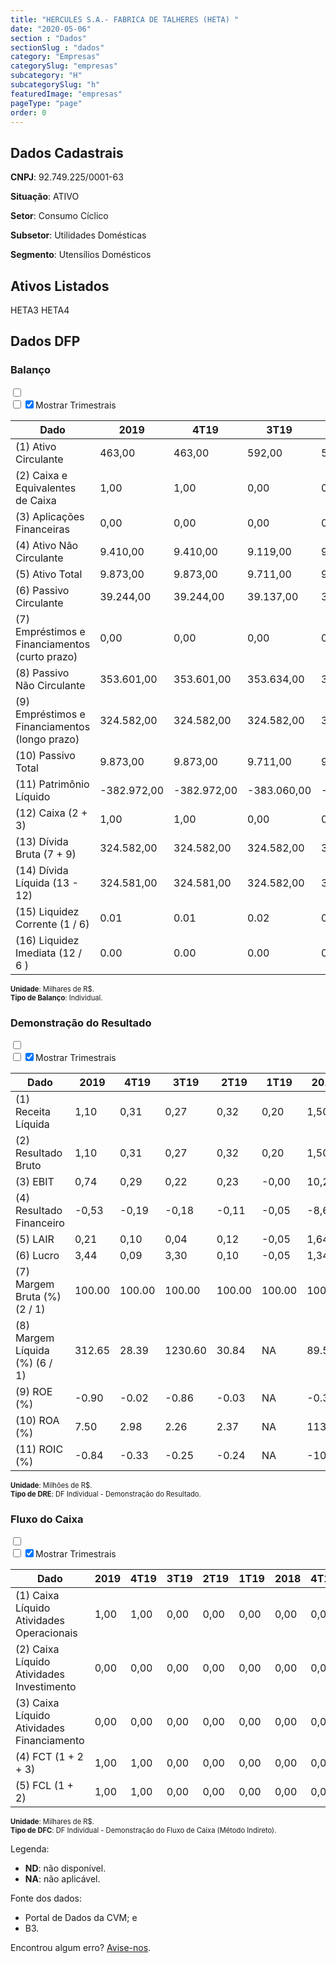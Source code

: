 ```yaml
---  
title: "HERCULES S.A.- FABRICA DE TALHERES (HETA) "  
date: "2020-05-06"  
section : "Dados"  
sectionSlug : "dados"  
category: "Empresas"  
categorySlug: "empresas"  
subcategory: "H"  
subcategorySlug: "h"  
featuredImage: "empresas"  
pageType: "page"  
order: 0  
---
```



## Dados Cadastrais


**CNPJ**: 92.749.225/0001-63

**Situação**: ATIVO

**Setor**: Consumo Cíclico

**Subsetor**: Utilidades Domésticas

**Segmento**: Utensílios Domésticos


## Ativos Listados


HETA3 HETA4 


## Dados DFP

### Balanço
  
<input type='checkbox' class='toggleCommand' id='toggleBalanco' name='toggleBalanco'>  
<div class='filter-group-balanco'>  
<div class='check_button_balanco'>  
<label for='toggleBalanco'>  
<input type='checkbox' data-filter-col='trimBalanco'><input type='checkbox' data-filter-col='trimBalanco' checked><span>Mostrar Trimestrais</span>  
</label>  
</div>  
</div>  
<div class='overflow balancoTableWrapper'>  
<table class='balancoTable'>  
<thead>  
<tr>  
<th class='dataHeader fixedLeftColumn'>Dado</th>  
<th>2019</th>  
<th class='trimHeader' data-col='trimBalanco'>4T19</th>  
<th class='trimHeader' data-col='trimBalanco'>3T19</th>  
<th class='trimHeader' data-col='trimBalanco'>2T19</th>  
<th class='trimHeader' data-col='trimBalanco'>1T19</th>  
<th>2018</th>  
<th class='trimHeader' data-col='trimBalanco'>4T18</th>  
<th class='trimHeader' data-col='trimBalanco'>3T18</th>  
<th class='trimHeader' data-col='trimBalanco'>2T18</th>  
<th class='trimHeader' data-col='trimBalanco'>1T18</th>  
<th>2017</th>  
<th class='trimHeader' data-col='trimBalanco'>4T17</th>  
<th class='trimHeader' data-col='trimBalanco'>3T17</th>  
<th class='trimHeader' data-col='trimBalanco'>2T17</th>  
<th class='trimHeader' data-col='trimBalanco'>1T17</th>  
<th>2016</th>  
<th class='trimHeader' data-col='trimBalanco'>4T16</th>  
<th class='trimHeader' data-col='trimBalanco'>3T16</th>  
<th class='trimHeader' data-col='trimBalanco'>2T16</th>  
<th class='trimHeader' data-col='trimBalanco'>1T16</th>  
<th>2015</th>  
<th class='trimHeader' data-col='trimBalanco'>4T15</th>  
<th class='trimHeader' data-col='trimBalanco'>3T15</th>  
<th class='trimHeader' data-col='trimBalanco'>2T15</th>  
<th class='trimHeader' data-col='trimBalanco'>1T15</th>  
<th>2014</th>  
<th class='trimHeader' data-col='trimBalanco'>4T14</th>  
<th class='trimHeader' data-col='trimBalanco'>3T14</th>  
<th class='trimHeader' data-col='trimBalanco'>2T14</th>  
<th class='trimHeader' data-col='trimBalanco'>1T14</th>  
<th>2013</th>  
<th class='trimHeader' data-col='trimBalanco'>4T13</th>  
<th class='trimHeader' data-col='trimBalanco'>3T13</th>  
<th class='trimHeader' data-col='trimBalanco'>2T13</th>  
<th class='trimHeader' data-col='trimBalanco'>1T13</th>  
<th>2012</th>  
<th class='trimHeader' data-col='trimBalanco'>4T12</th>  
<th class='trimHeader' data-col='trimBalanco'>3T12</th>  
<th class='trimHeader' data-col='trimBalanco'>2T12</th>  
<th class='trimHeader' data-col='trimBalanco'>1T12</th>  
<th>2011</th>  
<th class='trimHeader' data-col='trimBalanco'>4T11</th>  
<th class='trimHeader' data-col='trimBalanco'>3T11</th>  
<th class='trimHeader' data-col='trimBalanco'>2T11</th>  
<th class='trimHeader' data-col='trimBalanco'>1T11</th>  
<th>2010</th>  
<th class='trimHeader' data-col='trimBalanco'>4T10</th>  
<th class='trimHeader' data-col='trimBalanco'>3T10</th>  
<th class='trimHeader' data-col='trimBalanco'>2T10</th>  
<th class='trimHeader' data-col='trimBalanco'>1T10</th>  
<th>2009</th>  
<th class='trimHeader' data-col='trimBalanco'>4T09</th>  
<th class='trimHeader' data-col='trimBalanco'>3T09</th>  
<th class='trimHeader' data-col='trimBalanco'>2T09</th>  
<th class='trimHeader' data-col='trimBalanco'>1T09</th>  
</tr>  
</thead>  
<tbody>  
<tr class='trContaAtivo'>  
<td class='leftAlignCell rowDescription fixedLeftColumn'>(1) Ativo Circulante</td>  
<td>463,00</td>  
<td data-col='trimBalanco' class='trimData'>463,00</td>  
<td data-col='trimBalanco' class='trimData'>592,00</td>  
<td data-col='trimBalanco' class='trimData'>567,00</td>  
<td data-col='trimBalanco' class='trimData'>414,00</td>  
<td>484,00</td>  
<td data-col='trimBalanco' class='trimData'>484,00</td>  
<td data-col='trimBalanco' class='trimData'>3.336,00</td>  
<td data-col='trimBalanco' class='trimData'>681,00</td>  
<td data-col='trimBalanco' class='trimData'>1.156,00</td>  
<td>1.098,00</td>  
<td data-col='trimBalanco' class='trimData'>1.098,00</td>  
<td data-col='trimBalanco' class='trimData'>1.102,00</td>  
<td data-col='trimBalanco' class='trimData'>897,00</td>  
<td data-col='trimBalanco' class='trimData'>1.021,00</td>  
<td>1.016,00</td>  
<td data-col='trimBalanco' class='trimData'>1.016,00</td>  
<td data-col='trimBalanco' class='trimData'>910,00</td>  
<td data-col='trimBalanco' class='trimData'>883,00</td>  
<td data-col='trimBalanco' class='trimData'>975,00</td>  
<td>1.623,00</td>  
<td data-col='trimBalanco' class='trimData'>1.623,00</td>  
<td data-col='trimBalanco' class='trimData'>1.450,00</td>  
<td data-col='trimBalanco' class='trimData'>1.556,00</td>  
<td data-col='trimBalanco' class='trimData'>1.281,00</td>  
<td>597,00</td>  
<td data-col='trimBalanco' class='trimData'>597,00</td>  
<td data-col='trimBalanco' class='trimData'>418,00</td>  
<td data-col='trimBalanco' class='trimData'>49,00</td>  
<td data-col='trimBalanco' class='trimData'>1.132,00</td>  
<td>1.287,00</td>  
<td data-col='trimBalanco' class='trimData'>1.287,00</td>  
<td data-col='trimBalanco' class='trimData'>1.344,00</td>  
<td data-col='trimBalanco' class='trimData'>676,00</td>  
<td data-col='trimBalanco' class='trimData'>1.048,00</td>  
<td>1.555,00</td>  
<td data-col='trimBalanco' class='trimData'>1.555,00</td>  
<td data-col='trimBalanco' class='trimData'>998,00</td>  
<td data-col='trimBalanco' class='trimData'>1.555,00</td>  
<td data-col='trimBalanco' class='trimData'>1.185,00</td>  
<td>1.291,00</td>  
<td data-col='trimBalanco' class='trimData'>1.291,00</td>  
<td data-col='trimBalanco' class='trimData'>1.259,00</td>  
<td data-col='trimBalanco' class='trimData'>1.353,00</td>  
<td data-col='trimBalanco' class='trimData'>1.130,00</td>  
<td>985,00</td>  
<td data-col='trimBalanco' class='trimData'>985,00</td>  
<td data-col='trimBalanco' class='trimData'>985,00</td>  
<td data-col='trimBalanco' class='trimData'>985,00</td>  
<td data-col='trimBalanco' class='trimData'>985,00</td>  
<td>1.974,00</td>  
<td data-col='trimBalanco' class='trimData'>1.974,00</td>  
<td data-col='trimBalanco' class='trimData'>ND</td>  
<td data-col='trimBalanco' class='trimData'>ND</td>  
<td data-col='trimBalanco' class='trimData'>ND</td>  
</tr>  
<tr class='trContaAtivo'>  
<td class='leftAlignCell rowDescription fixedLeftColumn'>(2) Caixa e Equivalentes de Caixa</td>  
<td>1,00</td>  
<td data-col='trimBalanco' class='trimData'>1,00</td>  
<td data-col='trimBalanco' class='trimData'>0,00</td>  
<td data-col='trimBalanco' class='trimData'>0,00</td>  
<td data-col='trimBalanco' class='trimData'>0,00</td>  
<td>0,00</td>  
<td data-col='trimBalanco' class='trimData'>0,00</td>  
<td data-col='trimBalanco' class='trimData'>0,00</td>  
<td data-col='trimBalanco' class='trimData'>0,00</td>  
<td data-col='trimBalanco' class='trimData'>0,00</td>  
<td>0,00</td>  
<td data-col='trimBalanco' class='trimData'>0,00</td>  
<td data-col='trimBalanco' class='trimData'>0,00</td>  
<td data-col='trimBalanco' class='trimData'>2,00</td>  
<td data-col='trimBalanco' class='trimData'>0,00</td>  
<td>1,00</td>  
<td data-col='trimBalanco' class='trimData'>1,00</td>  
<td data-col='trimBalanco' class='trimData'>0,00</td>  
<td data-col='trimBalanco' class='trimData'>1,00</td>  
<td data-col='trimBalanco' class='trimData'>81,00</td>  
<td>34,00</td>  
<td data-col='trimBalanco' class='trimData'>34,00</td>  
<td data-col='trimBalanco' class='trimData'>2,00</td>  
<td data-col='trimBalanco' class='trimData'>1,00</td>  
<td data-col='trimBalanco' class='trimData'>0,00</td>  
<td>0,00</td>  
<td data-col='trimBalanco' class='trimData'>0,00</td>  
<td data-col='trimBalanco' class='trimData'>0,00</td>  
<td data-col='trimBalanco' class='trimData'>0,00</td>  
<td data-col='trimBalanco' class='trimData'>0,00</td>  
<td>0,00</td>  
<td data-col='trimBalanco' class='trimData'>0,00</td>  
<td data-col='trimBalanco' class='trimData'>0,00</td>  
<td data-col='trimBalanco' class='trimData'>0,00</td>  
<td data-col='trimBalanco' class='trimData'>0,00</td>  
<td>0,00</td>  
<td data-col='trimBalanco' class='trimData'>0,00</td>  
<td data-col='trimBalanco' class='trimData'>0,00</td>  
<td data-col='trimBalanco' class='trimData'>0,00</td>  
<td data-col='trimBalanco' class='trimData'>0,00</td>  
<td>0,00</td>  
<td data-col='trimBalanco' class='trimData'>0,00</td>  
<td data-col='trimBalanco' class='trimData'>0,00</td>  
<td data-col='trimBalanco' class='trimData'>0,00</td>  
<td data-col='trimBalanco' class='trimData'>0,00</td>  
<td>1,00</td>  
<td data-col='trimBalanco' class='trimData'>1,00</td>  
<td data-col='trimBalanco' class='trimData'>1,00</td>  
<td data-col='trimBalanco' class='trimData'>1,00</td>  
<td data-col='trimBalanco' class='trimData'>1,00</td>  
<td>0,00</td>  
<td data-col='trimBalanco' class='trimData'>0,00</td>  
<td data-col='trimBalanco' class='trimData'>ND</td>  
<td data-col='trimBalanco' class='trimData'>ND</td>  
<td data-col='trimBalanco' class='trimData'>ND</td>  
</tr>  
<tr class='trContaAtivo'>  
<td class='leftAlignCell rowDescription fixedLeftColumn'>(3) Aplicações Financeiras</td>  
<td>0,00</td>  
<td data-col='trimBalanco' class='trimData'>0,00</td>  
<td data-col='trimBalanco' class='trimData'>0,00</td>  
<td data-col='trimBalanco' class='trimData'>0,00</td>  
<td data-col='trimBalanco' class='trimData'>0,00</td>  
<td>0,00</td>  
<td data-col='trimBalanco' class='trimData'>0,00</td>  
<td data-col='trimBalanco' class='trimData'>0,00</td>  
<td data-col='trimBalanco' class='trimData'>0,00</td>  
<td data-col='trimBalanco' class='trimData'>0,00</td>  
<td>0,00</td>  
<td data-col='trimBalanco' class='trimData'>0,00</td>  
<td data-col='trimBalanco' class='trimData'>0,00</td>  
<td data-col='trimBalanco' class='trimData'>0,00</td>  
<td data-col='trimBalanco' class='trimData'>0,00</td>  
<td>0,00</td>  
<td data-col='trimBalanco' class='trimData'>0,00</td>  
<td data-col='trimBalanco' class='trimData'>0,00</td>  
<td data-col='trimBalanco' class='trimData'>0,00</td>  
<td data-col='trimBalanco' class='trimData'>0,00</td>  
<td>0,00</td>  
<td data-col='trimBalanco' class='trimData'>0,00</td>  
<td data-col='trimBalanco' class='trimData'>0,00</td>  
<td data-col='trimBalanco' class='trimData'>0,00</td>  
<td data-col='trimBalanco' class='trimData'>0,00</td>  
<td>0,00</td>  
<td data-col='trimBalanco' class='trimData'>0,00</td>  
<td data-col='trimBalanco' class='trimData'>0,00</td>  
<td data-col='trimBalanco' class='trimData'>0,00</td>  
<td data-col='trimBalanco' class='trimData'>0,00</td>  
<td>0,00</td>  
<td data-col='trimBalanco' class='trimData'>0,00</td>  
<td data-col='trimBalanco' class='trimData'>0,00</td>  
<td data-col='trimBalanco' class='trimData'>0,00</td>  
<td data-col='trimBalanco' class='trimData'>0,00</td>  
<td>0,00</td>  
<td data-col='trimBalanco' class='trimData'>0,00</td>  
<td data-col='trimBalanco' class='trimData'>0,00</td>  
<td data-col='trimBalanco' class='trimData'>0,00</td>  
<td data-col='trimBalanco' class='trimData'>0,00</td>  
<td>0,00</td>  
<td data-col='trimBalanco' class='trimData'>0,00</td>  
<td data-col='trimBalanco' class='trimData'>0,00</td>  
<td data-col='trimBalanco' class='trimData'>0,00</td>  
<td data-col='trimBalanco' class='trimData'>0,00</td>  
<td>0,00</td>  
<td data-col='trimBalanco' class='trimData'>0,00</td>  
<td data-col='trimBalanco' class='trimData'>0,00</td>  
<td data-col='trimBalanco' class='trimData'>0,00</td>  
<td data-col='trimBalanco' class='trimData'>0,00</td>  
<td>0,00</td>  
<td data-col='trimBalanco' class='trimData'>0,00</td>  
<td data-col='trimBalanco' class='trimData'>ND</td>  
<td data-col='trimBalanco' class='trimData'>ND</td>  
<td data-col='trimBalanco' class='trimData'>ND</td>  
</tr>  
<tr class='trContaAtivo'>  
<td class='leftAlignCell rowDescription fixedLeftColumn'>(4) Ativo Não Circulante</td>  
<td>9.410,00</td>  
<td data-col='trimBalanco' class='trimData'>9.410,00</td>  
<td data-col='trimBalanco' class='trimData'>9.119,00</td>  
<td data-col='trimBalanco' class='trimData'>9.107,00</td>  
<td data-col='trimBalanco' class='trimData'>8.754,00</td>  
<td>8.580,00</td>  
<td data-col='trimBalanco' class='trimData'>8.580,00</td>  
<td data-col='trimBalanco' class='trimData'>7.610,00</td>  
<td data-col='trimBalanco' class='trimData'>7.490,00</td>  
<td data-col='trimBalanco' class='trimData'>7.456,00</td>  
<td>7.495,00</td>  
<td data-col='trimBalanco' class='trimData'>7.495,00</td>  
<td data-col='trimBalanco' class='trimData'>7.480,00</td>  
<td data-col='trimBalanco' class='trimData'>7.567,00</td>  
<td data-col='trimBalanco' class='trimData'>7.566,00</td>  
<td>7.408,00</td>  
<td data-col='trimBalanco' class='trimData'>7.408,00</td>  
<td data-col='trimBalanco' class='trimData'>7.356,00</td>  
<td data-col='trimBalanco' class='trimData'>7.157,00</td>  
<td data-col='trimBalanco' class='trimData'>7.045,00</td>  
<td>5.771,00</td>  
<td data-col='trimBalanco' class='trimData'>5.771,00</td>  
<td data-col='trimBalanco' class='trimData'>5.628,00</td>  
<td data-col='trimBalanco' class='trimData'>6.322,00</td>  
<td data-col='trimBalanco' class='trimData'>5.309,00</td>  
<td>6.142,00</td>  
<td data-col='trimBalanco' class='trimData'>6.142,00</td>  
<td data-col='trimBalanco' class='trimData'>1.614,00</td>  
<td data-col='trimBalanco' class='trimData'>2.051,00</td>  
<td data-col='trimBalanco' class='trimData'>2.201,00</td>  
<td>4.683,00</td>  
<td data-col='trimBalanco' class='trimData'>4.683,00</td>  
<td data-col='trimBalanco' class='trimData'>5.798,00</td>  
<td data-col='trimBalanco' class='trimData'>6.043,00</td>  
<td data-col='trimBalanco' class='trimData'>5.712,00</td>  
<td>4.927,00</td>  
<td data-col='trimBalanco' class='trimData'>4.927,00</td>  
<td data-col='trimBalanco' class='trimData'>6.567,00</td>  
<td data-col='trimBalanco' class='trimData'>4.927,00</td>  
<td data-col='trimBalanco' class='trimData'>5.683,00</td>  
<td>5.464,00</td>  
<td data-col='trimBalanco' class='trimData'>12.350,00</td>  
<td data-col='trimBalanco' class='trimData'>15.243,00</td>  
<td data-col='trimBalanco' class='trimData'>15.954,00</td>  
<td data-col='trimBalanco' class='trimData'>16.269,00</td>  
<td>16.296,00</td>  
<td data-col='trimBalanco' class='trimData'>16.296,00</td>  
<td data-col='trimBalanco' class='trimData'>16.296,00</td>  
<td data-col='trimBalanco' class='trimData'>16.296,00</td>  
<td data-col='trimBalanco' class='trimData'>16.296,00</td>  
<td>16.730,00</td>  
<td data-col='trimBalanco' class='trimData'>16.730,00</td>  
<td data-col='trimBalanco' class='trimData'>ND</td>  
<td data-col='trimBalanco' class='trimData'>ND</td>  
<td data-col='trimBalanco' class='trimData'>ND</td>  
</tr>  
<tr class='trContaAtivo'>  
<td class='leftAlignCell rowDescription fixedLeftColumn'>(5) Ativo Total</td>  
<td>9.873,00</td>  
<td data-col='trimBalanco' class='trimData'>9.873,00</td>  
<td data-col='trimBalanco' class='trimData'>9.711,00</td>  
<td data-col='trimBalanco' class='trimData'>9.674,00</td>  
<td data-col='trimBalanco' class='trimData'>9.168,00</td>  
<td>9.064,00</td>  
<td data-col='trimBalanco' class='trimData'>9.064,00</td>  
<td data-col='trimBalanco' class='trimData'>10.946,00</td>  
<td data-col='trimBalanco' class='trimData'>8.171,00</td>  
<td data-col='trimBalanco' class='trimData'>8.612,00</td>  
<td>8.593,00</td>  
<td data-col='trimBalanco' class='trimData'>8.593,00</td>  
<td data-col='trimBalanco' class='trimData'>8.582,00</td>  
<td data-col='trimBalanco' class='trimData'>8.464,00</td>  
<td data-col='trimBalanco' class='trimData'>8.587,00</td>  
<td>8.424,00</td>  
<td data-col='trimBalanco' class='trimData'>8.424,00</td>  
<td data-col='trimBalanco' class='trimData'>8.266,00</td>  
<td data-col='trimBalanco' class='trimData'>8.040,00</td>  
<td data-col='trimBalanco' class='trimData'>8.020,00</td>  
<td>7.394,00</td>  
<td data-col='trimBalanco' class='trimData'>7.394,00</td>  
<td data-col='trimBalanco' class='trimData'>7.078,00</td>  
<td data-col='trimBalanco' class='trimData'>7.878,00</td>  
<td data-col='trimBalanco' class='trimData'>6.590,00</td>  
<td>6.739,00</td>  
<td data-col='trimBalanco' class='trimData'>6.739,00</td>  
<td data-col='trimBalanco' class='trimData'>2.032,00</td>  
<td data-col='trimBalanco' class='trimData'>2.100,00</td>  
<td data-col='trimBalanco' class='trimData'>3.333,00</td>  
<td>5.970,00</td>  
<td data-col='trimBalanco' class='trimData'>5.970,00</td>  
<td data-col='trimBalanco' class='trimData'>7.142,00</td>  
<td data-col='trimBalanco' class='trimData'>6.719,00</td>  
<td data-col='trimBalanco' class='trimData'>6.760,00</td>  
<td>6.482,00</td>  
<td data-col='trimBalanco' class='trimData'>6.482,00</td>  
<td data-col='trimBalanco' class='trimData'>7.565,00</td>  
<td data-col='trimBalanco' class='trimData'>6.482,00</td>  
<td data-col='trimBalanco' class='trimData'>6.868,00</td>  
<td>6.755,00</td>  
<td data-col='trimBalanco' class='trimData'>13.641,00</td>  
<td data-col='trimBalanco' class='trimData'>16.502,00</td>  
<td data-col='trimBalanco' class='trimData'>17.307,00</td>  
<td data-col='trimBalanco' class='trimData'>17.399,00</td>  
<td>17.281,00</td>  
<td data-col='trimBalanco' class='trimData'>17.281,00</td>  
<td data-col='trimBalanco' class='trimData'>17.281,00</td>  
<td data-col='trimBalanco' class='trimData'>17.281,00</td>  
<td data-col='trimBalanco' class='trimData'>17.281,00</td>  
<td>18.704,00</td>  
<td data-col='trimBalanco' class='trimData'>18.704,00</td>  
<td data-col='trimBalanco' class='trimData'>ND</td>  
<td data-col='trimBalanco' class='trimData'>ND</td>  
<td data-col='trimBalanco' class='trimData'>ND</td>  
</tr>  
<tr class='trContaPassivo'>  
<td class='leftAlignCell rowDescription fixedLeftColumn'>(6) Passivo Circulante</td>  
<td>39.244,00</td>  
<td data-col='trimBalanco' class='trimData'>39.244,00</td>  
<td data-col='trimBalanco' class='trimData'>39.137,00</td>  
<td data-col='trimBalanco' class='trimData'>39.090,00</td>  
<td data-col='trimBalanco' class='trimData'>38.769,00</td>  
<td>38.717,00</td>  
<td data-col='trimBalanco' class='trimData'>38.717,00</td>  
<td data-col='trimBalanco' class='trimData'>36.210,00</td>  
<td data-col='trimBalanco' class='trimData'>33.273,00</td>  
<td data-col='trimBalanco' class='trimData'>32.760,00</td>  
<td>32.993,00</td>  
<td data-col='trimBalanco' class='trimData'>32.993,00</td>  
<td data-col='trimBalanco' class='trimData'>6.069,00</td>  
<td data-col='trimBalanco' class='trimData'>7.731,00</td>  
<td data-col='trimBalanco' class='trimData'>6.759,00</td>  
<td>6.740,00</td>  
<td data-col='trimBalanco' class='trimData'>6.740,00</td>  
<td data-col='trimBalanco' class='trimData'>7.460,00</td>  
<td data-col='trimBalanco' class='trimData'>7.205,00</td>  
<td data-col='trimBalanco' class='trimData'>7.617,00</td>  
<td>7.663,00</td>  
<td data-col='trimBalanco' class='trimData'>7.663,00</td>  
<td data-col='trimBalanco' class='trimData'>7.547,00</td>  
<td data-col='trimBalanco' class='trimData'>8.289,00</td>  
<td data-col='trimBalanco' class='trimData'>8.143,00</td>  
<td>8.501,00</td>  
<td data-col='trimBalanco' class='trimData'>8.501,00</td>  
<td data-col='trimBalanco' class='trimData'>6.714,00</td>  
<td data-col='trimBalanco' class='trimData'>6.331,00</td>  
<td data-col='trimBalanco' class='trimData'>6.163,00</td>  
<td>5.926,00</td>  
<td data-col='trimBalanco' class='trimData'>5.926,00</td>  
<td data-col='trimBalanco' class='trimData'>4.754,00</td>  
<td data-col='trimBalanco' class='trimData'>4.583,00</td>  
<td data-col='trimBalanco' class='trimData'>5.158,00</td>  
<td>4.235,00</td>  
<td data-col='trimBalanco' class='trimData'>4.235,00</td>  
<td data-col='trimBalanco' class='trimData'>5.184,00</td>  
<td data-col='trimBalanco' class='trimData'>4.235,00</td>  
<td data-col='trimBalanco' class='trimData'>6.746,00</td>  
<td>9.560,00</td>  
<td data-col='trimBalanco' class='trimData'>9.560,00</td>  
<td data-col='trimBalanco' class='trimData'>9.593,00</td>  
<td data-col='trimBalanco' class='trimData'>9.514,00</td>  
<td data-col='trimBalanco' class='trimData'>4.568,00</td>  
<td>4.477,00</td>  
<td data-col='trimBalanco' class='trimData'>4.477,00</td>  
<td data-col='trimBalanco' class='trimData'>4.477,00</td>  
<td data-col='trimBalanco' class='trimData'>4.477,00</td>  
<td data-col='trimBalanco' class='trimData'>4.477,00</td>  
<td>2.805,00</td>  
<td data-col='trimBalanco' class='trimData'>2.805,00</td>  
<td data-col='trimBalanco' class='trimData'>ND</td>  
<td data-col='trimBalanco' class='trimData'>ND</td>  
<td data-col='trimBalanco' class='trimData'>ND</td>  
</tr>  
<tr class='trContaPassivo'>  
<td class='leftAlignCell rowDescription fixedLeftColumn'>(7) Empréstimos e Financiamentos (curto prazo)</td>  
<td>0,00</td>  
<td data-col='trimBalanco' class='trimData'>0,00</td>  
<td data-col='trimBalanco' class='trimData'>0,00</td>  
<td data-col='trimBalanco' class='trimData'>0,00</td>  
<td data-col='trimBalanco' class='trimData'>0,00</td>  
<td>0,00</td>  
<td data-col='trimBalanco' class='trimData'>0,00</td>  
<td data-col='trimBalanco' class='trimData'>0,00</td>  
<td data-col='trimBalanco' class='trimData'>0,00</td>  
<td data-col='trimBalanco' class='trimData'>0,00</td>  
<td>0,00</td>  
<td data-col='trimBalanco' class='trimData'>0,00</td>  
<td data-col='trimBalanco' class='trimData'>0,00</td>  
<td data-col='trimBalanco' class='trimData'>0,00</td>  
<td data-col='trimBalanco' class='trimData'>0,00</td>  
<td>0,00</td>  
<td data-col='trimBalanco' class='trimData'>0,00</td>  
<td data-col='trimBalanco' class='trimData'>961,00</td>  
<td data-col='trimBalanco' class='trimData'>960,00</td>  
<td data-col='trimBalanco' class='trimData'>960,00</td>  
<td>960,00</td>  
<td data-col='trimBalanco' class='trimData'>960,00</td>  
<td data-col='trimBalanco' class='trimData'>960,00</td>  
<td data-col='trimBalanco' class='trimData'>960,00</td>  
<td data-col='trimBalanco' class='trimData'>960,00</td>  
<td>960,00</td>  
<td data-col='trimBalanco' class='trimData'>960,00</td>  
<td data-col='trimBalanco' class='trimData'>960,00</td>  
<td data-col='trimBalanco' class='trimData'>960,00</td>  
<td data-col='trimBalanco' class='trimData'>964,00</td>  
<td>960,00</td>  
<td data-col='trimBalanco' class='trimData'>960,00</td>  
<td data-col='trimBalanco' class='trimData'>0,00</td>  
<td data-col='trimBalanco' class='trimData'>0,00</td>  
<td data-col='trimBalanco' class='trimData'>0,00</td>  
<td>0,00</td>  
<td data-col='trimBalanco' class='trimData'>0,00</td>  
<td data-col='trimBalanco' class='trimData'>0,00</td>  
<td data-col='trimBalanco' class='trimData'>0,00</td>  
<td data-col='trimBalanco' class='trimData'>1.000,00</td>  
<td>4.125,00</td>  
<td data-col='trimBalanco' class='trimData'>4.125,00</td>  
<td data-col='trimBalanco' class='trimData'>4.009,00</td>  
<td data-col='trimBalanco' class='trimData'>4.010,00</td>  
<td data-col='trimBalanco' class='trimData'>10,00</td>  
<td>0,00</td>  
<td data-col='trimBalanco' class='trimData'>0,00</td>  
<td data-col='trimBalanco' class='trimData'>0,00</td>  
<td data-col='trimBalanco' class='trimData'>0,00</td>  
<td data-col='trimBalanco' class='trimData'>0,00</td>  
<td>0,00</td>  
<td data-col='trimBalanco' class='trimData'>0,00</td>  
<td data-col='trimBalanco' class='trimData'>ND</td>  
<td data-col='trimBalanco' class='trimData'>ND</td>  
<td data-col='trimBalanco' class='trimData'>ND</td>  
</tr>  
<tr class='trContaPassivo'>  
<td class='leftAlignCell rowDescription fixedLeftColumn'>(8) Passivo Não Circulante</td>  
<td>353.601,00</td>  
<td data-col='trimBalanco' class='trimData'>353.601,00</td>  
<td data-col='trimBalanco' class='trimData'>353.634,00</td>  
<td data-col='trimBalanco' class='trimData'>356.942,00</td>  
<td data-col='trimBalanco' class='trimData'>356.856,00</td>  
<td>356.755,00</td>  
<td data-col='trimBalanco' class='trimData'>356.755,00</td>  
<td data-col='trimBalanco' class='trimData'>362.128,00</td>  
<td data-col='trimBalanco' class='trimData'>359.103,00</td>  
<td data-col='trimBalanco' class='trimData'>359.824,00</td>  
<td>363.352,00</td>  
<td data-col='trimBalanco' class='trimData'>363.352,00</td>  
<td data-col='trimBalanco' class='trimData'>337.387,00</td>  
<td data-col='trimBalanco' class='trimData'>335.736,00</td>  
<td data-col='trimBalanco' class='trimData'>336.834,00</td>  
<td>336.928,00</td>  
<td data-col='trimBalanco' class='trimData'>336.928,00</td>  
<td data-col='trimBalanco' class='trimData'>335.943,00</td>  
<td data-col='trimBalanco' class='trimData'>336.002,00</td>  
<td data-col='trimBalanco' class='trimData'>335.247,00</td>  
<td>338.056,00</td>  
<td data-col='trimBalanco' class='trimData'>338.056,00</td>  
<td data-col='trimBalanco' class='trimData'>336.099,00</td>  
<td data-col='trimBalanco' class='trimData'>334.026,00</td>  
<td data-col='trimBalanco' class='trimData'>333.447,00</td>  
<td>332.260,00</td>  
<td data-col='trimBalanco' class='trimData'>332.260,00</td>  
<td data-col='trimBalanco' class='trimData'>412.990,00</td>  
<td data-col='trimBalanco' class='trimData'>413.222,00</td>  
<td data-col='trimBalanco' class='trimData'>413.814,00</td>  
<td>414.171,00</td>  
<td data-col='trimBalanco' class='trimData'>414.171,00</td>  
<td data-col='trimBalanco' class='trimData'>410.273,00</td>  
<td data-col='trimBalanco' class='trimData'>402.533,00</td>  
<td data-col='trimBalanco' class='trimData'>393.280,00</td>  
<td>382.524,00</td>  
<td data-col='trimBalanco' class='trimData'>382.524,00</td>  
<td data-col='trimBalanco' class='trimData'>371.928,00</td>  
<td data-col='trimBalanco' class='trimData'>382.524,00</td>  
<td data-col='trimBalanco' class='trimData'>354.727,00</td>  
<td>344.392,00</td>  
<td data-col='trimBalanco' class='trimData'>344.392,00</td>  
<td data-col='trimBalanco' class='trimData'>335.021,00</td>  
<td data-col='trimBalanco' class='trimData'>328.844,00</td>  
<td data-col='trimBalanco' class='trimData'>325.709,00</td>  
<td>315.422,00</td>  
<td data-col='trimBalanco' class='trimData'>315.422,00</td>  
<td data-col='trimBalanco' class='trimData'>315.422,00</td>  
<td data-col='trimBalanco' class='trimData'>315.422,00</td>  
<td data-col='trimBalanco' class='trimData'>315.422,00</td>  
<td>301.840,00</td>  
<td data-col='trimBalanco' class='trimData'>301.840,00</td>  
<td data-col='trimBalanco' class='trimData'>ND</td>  
<td data-col='trimBalanco' class='trimData'>ND</td>  
<td data-col='trimBalanco' class='trimData'>ND</td>  
</tr>  
<tr class='trContaPassivo'>  
<td class='leftAlignCell rowDescription fixedLeftColumn'>(9) Empréstimos e Financiamentos (longo prazo)</td>  
<td>324.582,00</td>  
<td data-col='trimBalanco' class='trimData'>324.582,00</td>  
<td data-col='trimBalanco' class='trimData'>324.582,00</td>  
<td data-col='trimBalanco' class='trimData'>324.582,00</td>  
<td data-col='trimBalanco' class='trimData'>324.582,00</td>  
<td>324.582,00</td>  
<td data-col='trimBalanco' class='trimData'>324.582,00</td>  
<td data-col='trimBalanco' class='trimData'>324.582,00</td>  
<td data-col='trimBalanco' class='trimData'>324.582,00</td>  
<td data-col='trimBalanco' class='trimData'>324.582,00</td>  
<td>324.582,00</td>  
<td data-col='trimBalanco' class='trimData'>324.582,00</td>  
<td data-col='trimBalanco' class='trimData'>304.638,00</td>  
<td data-col='trimBalanco' class='trimData'>304.638,00</td>  
<td data-col='trimBalanco' class='trimData'>304.638,00</td>  
<td>304.638,00</td>  
<td data-col='trimBalanco' class='trimData'>304.638,00</td>  
<td data-col='trimBalanco' class='trimData'>303.678,00</td>  
<td data-col='trimBalanco' class='trimData'>303.678,00</td>  
<td data-col='trimBalanco' class='trimData'>303.678,00</td>  
<td>303.678,00</td>  
<td data-col='trimBalanco' class='trimData'>303.678,00</td>  
<td data-col='trimBalanco' class='trimData'>303.678,00</td>  
<td data-col='trimBalanco' class='trimData'>303.678,00</td>  
<td data-col='trimBalanco' class='trimData'>303.678,00</td>  
<td>303.678,00</td>  
<td data-col='trimBalanco' class='trimData'>303.678,00</td>  
<td data-col='trimBalanco' class='trimData'>388.047,00</td>  
<td data-col='trimBalanco' class='trimData'>388.047,00</td>  
<td data-col='trimBalanco' class='trimData'>388.047,00</td>  
<td>388.047,00</td>  
<td data-col='trimBalanco' class='trimData'>388.047,00</td>  
<td data-col='trimBalanco' class='trimData'>0,00</td>  
<td data-col='trimBalanco' class='trimData'>0,00</td>  
<td data-col='trimBalanco' class='trimData'>0,00</td>  
<td>0,00</td>  
<td data-col='trimBalanco' class='trimData'>0,00</td>  
<td data-col='trimBalanco' class='trimData'>0,00</td>  
<td data-col='trimBalanco' class='trimData'>0,00</td>  
<td data-col='trimBalanco' class='trimData'>0,00</td>  
<td>0,00</td>  
<td data-col='trimBalanco' class='trimData'>0,00</td>  
<td data-col='trimBalanco' class='trimData'>0,00</td>  
<td data-col='trimBalanco' class='trimData'>0,00</td>  
<td data-col='trimBalanco' class='trimData'>0,00</td>  
<td>0,00</td>  
<td data-col='trimBalanco' class='trimData'>0,00</td>  
<td data-col='trimBalanco' class='trimData'>0,00</td>  
<td data-col='trimBalanco' class='trimData'>0,00</td>  
<td data-col='trimBalanco' class='trimData'>0,00</td>  
<td>0,00</td>  
<td data-col='trimBalanco' class='trimData'>0,00</td>  
<td data-col='trimBalanco' class='trimData'>ND</td>  
<td data-col='trimBalanco' class='trimData'>ND</td>  
<td data-col='trimBalanco' class='trimData'>ND</td>  
</tr>  
<tr class='trContaPassivo'>  
<td class='leftAlignCell rowDescription fixedLeftColumn'>(10) Passivo Total</td>  
<td>9.873,00</td>  
<td data-col='trimBalanco' class='trimData'>9.873,00</td>  
<td data-col='trimBalanco' class='trimData'>9.711,00</td>  
<td data-col='trimBalanco' class='trimData'>9.674,00</td>  
<td data-col='trimBalanco' class='trimData'>9.168,00</td>  
<td>9.064,00</td>  
<td data-col='trimBalanco' class='trimData'>9.064,00</td>  
<td data-col='trimBalanco' class='trimData'>10.946,00</td>  
<td data-col='trimBalanco' class='trimData'>8.171,00</td>  
<td data-col='trimBalanco' class='trimData'>8.612,00</td>  
<td>8.593,00</td>  
<td data-col='trimBalanco' class='trimData'>8.593,00</td>  
<td data-col='trimBalanco' class='trimData'>8.582,00</td>  
<td data-col='trimBalanco' class='trimData'>8.464,00</td>  
<td data-col='trimBalanco' class='trimData'>8.587,00</td>  
<td>8.424,00</td>  
<td data-col='trimBalanco' class='trimData'>8.424,00</td>  
<td data-col='trimBalanco' class='trimData'>8.266,00</td>  
<td data-col='trimBalanco' class='trimData'>8.040,00</td>  
<td data-col='trimBalanco' class='trimData'>8.020,00</td>  
<td>7.394,00</td>  
<td data-col='trimBalanco' class='trimData'>7.394,00</td>  
<td data-col='trimBalanco' class='trimData'>7.078,00</td>  
<td data-col='trimBalanco' class='trimData'>7.878,00</td>  
<td data-col='trimBalanco' class='trimData'>6.590,00</td>  
<td>6.739,00</td>  
<td data-col='trimBalanco' class='trimData'>6.739,00</td>  
<td data-col='trimBalanco' class='trimData'>2.032,00</td>  
<td data-col='trimBalanco' class='trimData'>2.100,00</td>  
<td data-col='trimBalanco' class='trimData'>3.333,00</td>  
<td>5.970,00</td>  
<td data-col='trimBalanco' class='trimData'>5.970,00</td>  
<td data-col='trimBalanco' class='trimData'>7.142,00</td>  
<td data-col='trimBalanco' class='trimData'>6.719,00</td>  
<td data-col='trimBalanco' class='trimData'>6.760,00</td>  
<td>6.482,00</td>  
<td data-col='trimBalanco' class='trimData'>6.482,00</td>  
<td data-col='trimBalanco' class='trimData'>7.565,00</td>  
<td data-col='trimBalanco' class='trimData'>6.482,00</td>  
<td data-col='trimBalanco' class='trimData'>6.868,00</td>  
<td>6.755,00</td>  
<td data-col='trimBalanco' class='trimData'>13.641,00</td>  
<td data-col='trimBalanco' class='trimData'>16.502,00</td>  
<td data-col='trimBalanco' class='trimData'>17.307,00</td>  
<td data-col='trimBalanco' class='trimData'>17.399,00</td>  
<td>17.281,00</td>  
<td data-col='trimBalanco' class='trimData'>17.281,00</td>  
<td data-col='trimBalanco' class='trimData'>17.281,00</td>  
<td data-col='trimBalanco' class='trimData'>17.281,00</td>  
<td data-col='trimBalanco' class='trimData'>17.281,00</td>  
<td>18.704,00</td>  
<td data-col='trimBalanco' class='trimData'>18.704,00</td>  
<td data-col='trimBalanco' class='trimData'>ND</td>  
<td data-col='trimBalanco' class='trimData'>ND</td>  
<td data-col='trimBalanco' class='trimData'>ND</td>  
</tr>  
<tr class='trContaPassivo'>  
<td class='leftAlignCell rowDescription fixedLeftColumn'>(11) Patrimônio Líquido</td>  
<td class='negativeNumber'>-382.972,00</td>  
<td class='negativeNumber trimData' data-col='trimBalanco' >-382.972,00</td>  
<td class='negativeNumber trimData' data-col='trimBalanco' >-383.060,00</td>  
<td class='negativeNumber trimData' data-col='trimBalanco' >-386.358,00</td>  
<td class='negativeNumber trimData' data-col='trimBalanco' >-386.457,00</td>  
<td class='negativeNumber'>-386.408,00</td>  
<td class='negativeNumber trimData' data-col='trimBalanco' >-386.408,00</td>  
<td class='negativeNumber trimData' data-col='trimBalanco' >-387.392,00</td>  
<td class='negativeNumber trimData' data-col='trimBalanco' >-384.205,00</td>  
<td class='negativeNumber trimData' data-col='trimBalanco' >-383.972,00</td>  
<td class='negativeNumber'>-387.752,00</td>  
<td class='negativeNumber trimData' data-col='trimBalanco' >-387.752,00</td>  
<td class='negativeNumber trimData' data-col='trimBalanco' >-334.874,00</td>  
<td class='negativeNumber trimData' data-col='trimBalanco' >-335.003,00</td>  
<td class='negativeNumber trimData' data-col='trimBalanco' >-335.006,00</td>  
<td class='negativeNumber'>-335.244,00</td>  
<td class='negativeNumber trimData' data-col='trimBalanco' >-335.244,00</td>  
<td class='negativeNumber trimData' data-col='trimBalanco' >-335.137,00</td>  
<td class='negativeNumber trimData' data-col='trimBalanco' >-335.167,00</td>  
<td class='negativeNumber trimData' data-col='trimBalanco' >-334.844,00</td>  
<td class='negativeNumber'>-338.325,00</td>  
<td class='negativeNumber trimData' data-col='trimBalanco' >-338.325,00</td>  
<td class='negativeNumber trimData' data-col='trimBalanco' >-336.568,00</td>  
<td class='negativeNumber trimData' data-col='trimBalanco' >-334.437,00</td>  
<td class='negativeNumber trimData' data-col='trimBalanco' >-335.000,00</td>  
<td class='negativeNumber'>-334.022,00</td>  
<td class='negativeNumber trimData' data-col='trimBalanco' >-334.022,00</td>  
<td class='negativeNumber trimData' data-col='trimBalanco' >-417.672,00</td>  
<td class='negativeNumber trimData' data-col='trimBalanco' >-417.453,00</td>  
<td class='negativeNumber trimData' data-col='trimBalanco' >-416.644,00</td>  
<td class='negativeNumber'>-414.127,00</td>  
<td class='negativeNumber trimData' data-col='trimBalanco' >-414.127,00</td>  
<td class='negativeNumber trimData' data-col='trimBalanco' >-407.885,00</td>  
<td class='negativeNumber trimData' data-col='trimBalanco' >-400.397,00</td>  
<td class='negativeNumber trimData' data-col='trimBalanco' >-391.678,00</td>  
<td class='negativeNumber'>-380.277,00</td>  
<td class='negativeNumber trimData' data-col='trimBalanco' >-380.277,00</td>  
<td class='negativeNumber trimData' data-col='trimBalanco' >-369.547,00</td>  
<td class='negativeNumber trimData' data-col='trimBalanco' >-380.277,00</td>  
<td class='negativeNumber trimData' data-col='trimBalanco' >-354.605,00</td>  
<td class='negativeNumber'>-347.197,00</td>  
<td class='negativeNumber trimData' data-col='trimBalanco' >-340.311,00</td>  
<td class='negativeNumber trimData' data-col='trimBalanco' >-328.112,00</td>  
<td class='negativeNumber trimData' data-col='trimBalanco' >-321.051,00</td>  
<td class='negativeNumber trimData' data-col='trimBalanco' >-312.878,00</td>  
<td class='negativeNumber'>-302.618,00</td>  
<td class='negativeNumber trimData' data-col='trimBalanco' >-302.618,00</td>  
<td class='negativeNumber trimData' data-col='trimBalanco' >-302.618,00</td>  
<td class='negativeNumber trimData' data-col='trimBalanco' >-302.618,00</td>  
<td class='negativeNumber trimData' data-col='trimBalanco' >-302.618,00</td>  
<td class='negativeNumber'>-285.941,00</td>  
<td class='negativeNumber trimData' data-col='trimBalanco' >-285.941,00</td>  
<td data-col='trimBalanco' class='trimData'>ND</td>  
<td data-col='trimBalanco' class='trimData'>ND</td>  
<td data-col='trimBalanco' class='trimData'>ND</td>  
</tr>  
<tr>  
<td class='leftAlignCell rowDescription fixedLeftColumn'>(12) Caixa (2 + 3)</td>  
<td class='positiveNumber'>1,00</td>  
<td class='positiveNumber trimData' data-col='trimBalanco'>1,00</td>  
<td class='negativeNumber trimData' data-col='trimBalanco'>0,00</td>  
<td class='negativeNumber trimData' data-col='trimBalanco'>0,00</td>  
<td class='negativeNumber trimData' data-col='trimBalanco'>0,00</td>  
<td class='negativeNumber'>0,00</td>  
<td class='negativeNumber trimData' data-col='trimBalanco'>0,00</td>  
<td class='negativeNumber trimData' data-col='trimBalanco'>0,00</td>  
<td class='negativeNumber trimData' data-col='trimBalanco'>0,00</td>  
<td class='negativeNumber trimData' data-col='trimBalanco'>0,00</td>  
<td class='negativeNumber'>0,00</td>  
<td class='negativeNumber trimData' data-col='trimBalanco'>0,00</td>  
<td class='negativeNumber trimData' data-col='trimBalanco'>0,00</td>  
<td class='positiveNumber trimData' data-col='trimBalanco'>2,00</td>  
<td class='negativeNumber trimData' data-col='trimBalanco'>0,00</td>  
<td class='positiveNumber'>1,00</td>  
<td class='positiveNumber trimData' data-col='trimBalanco'>1,00</td>  
<td class='negativeNumber trimData' data-col='trimBalanco'>0,00</td>  
<td class='positiveNumber trimData' data-col='trimBalanco'>1,00</td>  
<td class='positiveNumber trimData' data-col='trimBalanco'>81,00</td>  
<td class='positiveNumber'>34,00</td>  
<td class='positiveNumber trimData' data-col='trimBalanco'>34,00</td>  
<td class='positiveNumber trimData' data-col='trimBalanco'>2,00</td>  
<td class='positiveNumber trimData' data-col='trimBalanco'>1,00</td>  
<td class='negativeNumber trimData' data-col='trimBalanco'>0,00</td>  
<td class='negativeNumber'>0,00</td>  
<td class='negativeNumber trimData' data-col='trimBalanco'>0,00</td>  
<td class='negativeNumber trimData' data-col='trimBalanco'>0,00</td>  
<td class='negativeNumber trimData' data-col='trimBalanco'>0,00</td>  
<td class='negativeNumber trimData' data-col='trimBalanco'>0,00</td>  
<td class='negativeNumber'>0,00</td>  
<td class='negativeNumber trimData' data-col='trimBalanco'>0,00</td>  
<td class='negativeNumber trimData' data-col='trimBalanco'>0,00</td>  
<td class='negativeNumber trimData' data-col='trimBalanco'>0,00</td>  
<td class='negativeNumber trimData' data-col='trimBalanco'>0,00</td>  
<td class='negativeNumber'>0,00</td>  
<td class='negativeNumber trimData' data-col='trimBalanco'>0,00</td>  
<td class='negativeNumber trimData' data-col='trimBalanco'>0,00</td>  
<td class='negativeNumber trimData' data-col='trimBalanco'>0,00</td>  
<td class='negativeNumber trimData' data-col='trimBalanco'>0,00</td>  
<td class='negativeNumber'>0,00</td>  
<td class='negativeNumber trimData' data-col='trimBalanco'>0,00</td>  
<td class='negativeNumber trimData' data-col='trimBalanco'>0,00</td>  
<td class='negativeNumber trimData' data-col='trimBalanco'>0,00</td>  
<td class='negativeNumber trimData' data-col='trimBalanco'>0,00</td>  
<td class='positiveNumber'>1,00</td>  
<td class='positiveNumber trimData' data-col='trimBalanco'>1,00</td>  
<td class='positiveNumber trimData' data-col='trimBalanco'>1,00</td>  
<td class='positiveNumber trimData' data-col='trimBalanco'>1,00</td>  
<td class='positiveNumber trimData' data-col='trimBalanco'>1,00</td>  
<td class='negativeNumber'>0,00</td>  
<td class='negativeNumber trimData' data-col='trimBalanco'>0,00</td>  
<td data-col='trimBalanco' class='trimData'>ND</td>  
<td data-col='trimBalanco' class='trimData'>ND</td>  
<td data-col='trimBalanco' class='trimData'>ND</td>  
</tr>  
<tr class='trDividaBruta'>  
<td class='leftAlignCell rowDescription fixedLeftColumn'>(13) Dívida Bruta (7 + 9)</td>  
<td class='negativeNumber'>324.582,00</td>  
<td class='negativeNumber trimData' data-col='trimBalanco'>324.582,00</td>  
<td class='negativeNumber trimData' data-col='trimBalanco'>324.582,00</td>  
<td class='negativeNumber trimData' data-col='trimBalanco'>324.582,00</td>  
<td class='negativeNumber trimData' data-col='trimBalanco'>324.582,00</td>  
<td class='negativeNumber'>324.582,00</td>  
<td class='negativeNumber trimData' data-col='trimBalanco'>324.582,00</td>  
<td class='negativeNumber trimData' data-col='trimBalanco'>324.582,00</td>  
<td class='negativeNumber trimData' data-col='trimBalanco'>324.582,00</td>  
<td class='negativeNumber trimData' data-col='trimBalanco'>324.582,00</td>  
<td class='negativeNumber'>324.582,00</td>  
<td class='negativeNumber trimData' data-col='trimBalanco'>324.582,00</td>  
<td class='negativeNumber trimData' data-col='trimBalanco'>304.638,00</td>  
<td class='negativeNumber trimData' data-col='trimBalanco'>304.638,00</td>  
<td class='negativeNumber trimData' data-col='trimBalanco'>304.638,00</td>  
<td class='negativeNumber'>304.638,00</td>  
<td class='negativeNumber trimData' data-col='trimBalanco'>304.638,00</td>  
<td class='negativeNumber trimData' data-col='trimBalanco'>304.639,00</td>  
<td class='negativeNumber trimData' data-col='trimBalanco'>304.638,00</td>  
<td class='negativeNumber trimData' data-col='trimBalanco'>304.638,00</td>  
<td class='negativeNumber'>304.638,00</td>  
<td class='negativeNumber trimData' data-col='trimBalanco'>304.638,00</td>  
<td class='negativeNumber trimData' data-col='trimBalanco'>304.638,00</td>  
<td class='negativeNumber trimData' data-col='trimBalanco'>304.638,00</td>  
<td class='negativeNumber trimData' data-col='trimBalanco'>304.638,00</td>  
<td class='negativeNumber'>304.638,00</td>  
<td class='negativeNumber trimData' data-col='trimBalanco'>304.638,00</td>  
<td class='negativeNumber trimData' data-col='trimBalanco'>389.007,00</td>  
<td class='negativeNumber trimData' data-col='trimBalanco'>389.007,00</td>  
<td class='negativeNumber trimData' data-col='trimBalanco'>389.011,00</td>  
<td class='negativeNumber'>389.007,00</td>  
<td class='negativeNumber trimData' data-col='trimBalanco'>389.007,00</td>  
<td class='positiveNumber trimData' data-col='trimBalanco'>0,00</td>  
<td class='positiveNumber trimData' data-col='trimBalanco'>0,00</td>  
<td class='positiveNumber trimData' data-col='trimBalanco'>0,00</td>  
<td class='positiveNumber'>0,00</td>  
<td class='positiveNumber trimData' data-col='trimBalanco'>0,00</td>  
<td class='positiveNumber trimData' data-col='trimBalanco'>0,00</td>  
<td class='positiveNumber trimData' data-col='trimBalanco'>0,00</td>  
<td class='negativeNumber trimData' data-col='trimBalanco'>1.000,00</td>  
<td class='negativeNumber'>4.125,00</td>  
<td class='negativeNumber trimData' data-col='trimBalanco'>4.125,00</td>  
<td class='negativeNumber trimData' data-col='trimBalanco'>4.009,00</td>  
<td class='negativeNumber trimData' data-col='trimBalanco'>4.010,00</td>  
<td class='negativeNumber trimData' data-col='trimBalanco'>10,00</td>  
<td class='positiveNumber'>0,00</td>  
<td class='positiveNumber trimData' data-col='trimBalanco'>0,00</td>  
<td class='positiveNumber trimData' data-col='trimBalanco'>0,00</td>  
<td class='positiveNumber trimData' data-col='trimBalanco'>0,00</td>  
<td class='positiveNumber trimData' data-col='trimBalanco'>0,00</td>  
<td class='positiveNumber'>0,00</td>  
<td class='positiveNumber trimData' data-col='trimBalanco'>0,00</td>  
<td data-col='trimBalanco' class='trimData'>ND</td>  
<td data-col='trimBalanco' class='trimData'>ND</td>  
<td data-col='trimBalanco' class='trimData'>ND</td>  
</tr>  
<tr>  
<td class='leftAlignCell rowDescription fixedLeftColumn'>(14) Dívida Líquida  (13 - 12)</td>  
<td class='negativeNumber'>324.581,00</td>  
<td class='negativeNumber trimData' data-col='trimBalanco'>324.581,00</td>  
<td class='negativeNumber trimData' data-col='trimBalanco'>324.582,00</td>  
<td class='negativeNumber trimData' data-col='trimBalanco'>324.582,00</td>  
<td class='negativeNumber trimData' data-col='trimBalanco'>324.582,00</td>  
<td class='negativeNumber'>324.582,00</td>  
<td class='negativeNumber trimData' data-col='trimBalanco'>324.582,00</td>  
<td class='negativeNumber trimData' data-col='trimBalanco'>324.582,00</td>  
<td class='negativeNumber trimData' data-col='trimBalanco'>324.582,00</td>  
<td class='negativeNumber trimData' data-col='trimBalanco'>324.582,00</td>  
<td class='negativeNumber'>324.582,00</td>  
<td class='negativeNumber trimData' data-col='trimBalanco'>324.582,00</td>  
<td class='negativeNumber trimData' data-col='trimBalanco'>304.638,00</td>  
<td class='negativeNumber trimData' data-col='trimBalanco'>304.636,00</td>  
<td class='negativeNumber trimData' data-col='trimBalanco'>304.638,00</td>  
<td class='negativeNumber'>304.637,00</td>  
<td class='negativeNumber trimData' data-col='trimBalanco'>304.637,00</td>  
<td class='negativeNumber trimData' data-col='trimBalanco'>304.639,00</td>  
<td class='negativeNumber trimData' data-col='trimBalanco'>304.637,00</td>  
<td class='negativeNumber trimData' data-col='trimBalanco'>304.557,00</td>  
<td class='negativeNumber'>304.604,00</td>  
<td class='negativeNumber trimData' data-col='trimBalanco'>304.604,00</td>  
<td class='negativeNumber trimData' data-col='trimBalanco'>304.636,00</td>  
<td class='negativeNumber trimData' data-col='trimBalanco'>304.637,00</td>  
<td class='negativeNumber trimData' data-col='trimBalanco'>304.638,00</td>  
<td class='negativeNumber'>304.638,00</td>  
<td class='negativeNumber trimData' data-col='trimBalanco'>304.638,00</td>  
<td class='negativeNumber trimData' data-col='trimBalanco'>389.007,00</td>  
<td class='negativeNumber trimData' data-col='trimBalanco'>389.007,00</td>  
<td class='negativeNumber trimData' data-col='trimBalanco'>389.011,00</td>  
<td class='negativeNumber'>389.007,00</td>  
<td class='negativeNumber trimData' data-col='trimBalanco'>389.007,00</td>  
<td class='positiveNumber trimData' data-col='trimBalanco'>0,00</td>  
<td class='positiveNumber trimData' data-col='trimBalanco'>0,00</td>  
<td class='positiveNumber trimData' data-col='trimBalanco'>0,00</td>  
<td class='positiveNumber'>0,00</td>  
<td class='positiveNumber trimData' data-col='trimBalanco'>0,00</td>  
<td class='positiveNumber trimData' data-col='trimBalanco'>0,00</td>  
<td class='positiveNumber trimData' data-col='trimBalanco'>0,00</td>  
<td class='negativeNumber trimData' data-col='trimBalanco'>1.000,00</td>  
<td class='negativeNumber'>4.125,00</td>  
<td class='negativeNumber trimData' data-col='trimBalanco'>4.125,00</td>  
<td class='negativeNumber trimData' data-col='trimBalanco'>4.009,00</td>  
<td class='negativeNumber trimData' data-col='trimBalanco'>4.010,00</td>  
<td class='negativeNumber trimData' data-col='trimBalanco'>10,00</td>  
<td class='positiveNumber'>-1,00</td>  
<td class='positiveNumber trimData' data-col='trimBalanco'>-1,00</td>  
<td class='positiveNumber trimData' data-col='trimBalanco'>-1,00</td>  
<td class='positiveNumber trimData' data-col='trimBalanco'>-1,00</td>  
<td class='positiveNumber trimData' data-col='trimBalanco'>-1,00</td>  
<td class='positiveNumber'>0,00</td>  
<td class='positiveNumber trimData' data-col='trimBalanco'>0,00</td>  
<td data-col='trimBalanco' class='trimData'>ND</td>  
<td data-col='trimBalanco' class='trimData'>ND</td>  
<td data-col='trimBalanco' class='trimData'>ND</td>  
</tr>  
<tr>  
<td class='leftAlignCell rowDescription fixedLeftColumn'>(15) Liquidez Corrente (1 / 6)</td>  
<td>0.01</td>  
<td data-col='trimBalanco' class='trimData'>0.01</td>  
<td data-col='trimBalanco' class='trimData'>0.02</td>  
<td data-col='trimBalanco' class='trimData'>0.01</td>  
<td data-col='trimBalanco' class='trimData'>0.01</td>  
<td>0.01</td>  
<td data-col='trimBalanco' class='trimData'>0.01</td>  
<td data-col='trimBalanco' class='trimData'>0.09</td>  
<td data-col='trimBalanco' class='trimData'>0.02</td>  
<td data-col='trimBalanco' class='trimData'>0.04</td>  
<td>0.03</td>  
<td data-col='trimBalanco' class='trimData'>0.03</td>  
<td data-col='trimBalanco' class='trimData'>0.18</td>  
<td data-col='trimBalanco' class='trimData'>0.12</td>  
<td data-col='trimBalanco' class='trimData'>0.15</td>  
<td>0.15</td>  
<td data-col='trimBalanco' class='trimData'>0.15</td>  
<td data-col='trimBalanco' class='trimData'>0.12</td>  
<td data-col='trimBalanco' class='trimData'>0.12</td>  
<td data-col='trimBalanco' class='trimData'>0.13</td>  
<td>0.21</td>  
<td data-col='trimBalanco' class='trimData'>0.21</td>  
<td data-col='trimBalanco' class='trimData'>0.19</td>  
<td data-col='trimBalanco' class='trimData'>0.19</td>  
<td data-col='trimBalanco' class='trimData'>0.16</td>  
<td>0.07</td>  
<td data-col='trimBalanco' class='trimData'>0.07</td>  
<td data-col='trimBalanco' class='trimData'>0.06</td>  
<td data-col='trimBalanco' class='trimData'>0.01</td>  
<td data-col='trimBalanco' class='trimData'>0.18</td>  
<td>0.22</td>  
<td data-col='trimBalanco' class='trimData'>0.22</td>  
<td data-col='trimBalanco' class='trimData'>0.28</td>  
<td data-col='trimBalanco' class='trimData'>0.15</td>  
<td data-col='trimBalanco' class='trimData'>0.20</td>  
<td>0.37</td>  
<td data-col='trimBalanco' class='trimData'>0.37</td>  
<td data-col='trimBalanco' class='trimData'>0.19</td>  
<td data-col='trimBalanco' class='trimData'>0.37</td>  
<td data-col='trimBalanco' class='trimData'>0.18</td>  
<td>0.14</td>  
<td data-col='trimBalanco' class='trimData'>0.14</td>  
<td data-col='trimBalanco' class='trimData'>0.13</td>  
<td data-col='trimBalanco' class='trimData'>0.14</td>  
<td data-col='trimBalanco' class='trimData'>0.25</td>  
<td>0.22</td>  
<td data-col='trimBalanco' class='trimData'>0.22</td>  
<td data-col='trimBalanco' class='trimData'>0.22</td>  
<td data-col='trimBalanco' class='trimData'>0.22</td>  
<td data-col='trimBalanco' class='trimData'>0.22</td>  
<td>0.70</td>  
<td data-col='trimBalanco' class='trimData'>0.70</td>  
<td data-col='trimBalanco' class='trimData'>ND</td>  
<td data-col='trimBalanco' class='trimData'>ND</td>  
<td data-col='trimBalanco' class='trimData'>ND</td>  
</tr>  
<tr>  
<td class='leftAlignCell rowDescription fixedLeftColumn'>(16) Liquidez Imediata  (12 / 6 )</td>  
<td>0.00</td>  
<td data-col='trimBalanco' class='trimData'>0.00</td>  
<td data-col='trimBalanco' class='trimData'>0.00</td>  
<td data-col='trimBalanco' class='trimData'>0.00</td>  
<td data-col='trimBalanco' class='trimData'>0.00</td>  
<td>0.00</td>  
<td data-col='trimBalanco' class='trimData'>0.00</td>  
<td data-col='trimBalanco' class='trimData'>0.00</td>  
<td data-col='trimBalanco' class='trimData'>0.00</td>  
<td data-col='trimBalanco' class='trimData'>0.00</td>  
<td>0.00</td>  
<td data-col='trimBalanco' class='trimData'>0.00</td>  
<td data-col='trimBalanco' class='trimData'>0.00</td>  
<td data-col='trimBalanco' class='trimData'>0.00</td>  
<td data-col='trimBalanco' class='trimData'>0.00</td>  
<td>0.00</td>  
<td data-col='trimBalanco' class='trimData'>0.00</td>  
<td data-col='trimBalanco' class='trimData'>0.00</td>  
<td data-col='trimBalanco' class='trimData'>0.00</td>  
<td data-col='trimBalanco' class='trimData'>0.01</td>  
<td>0.00</td>  
<td data-col='trimBalanco' class='trimData'>0.00</td>  
<td data-col='trimBalanco' class='trimData'>0.00</td>  
<td data-col='trimBalanco' class='trimData'>0.00</td>  
<td data-col='trimBalanco' class='trimData'>0.00</td>  
<td>0.00</td>  
<td data-col='trimBalanco' class='trimData'>0.00</td>  
<td data-col='trimBalanco' class='trimData'>0.00</td>  
<td data-col='trimBalanco' class='trimData'>0.00</td>  
<td data-col='trimBalanco' class='trimData'>0.00</td>  
<td>0.00</td>  
<td data-col='trimBalanco' class='trimData'>0.00</td>  
<td data-col='trimBalanco' class='trimData'>0.00</td>  
<td data-col='trimBalanco' class='trimData'>0.00</td>  
<td data-col='trimBalanco' class='trimData'>0.00</td>  
<td>0.00</td>  
<td data-col='trimBalanco' class='trimData'>0.00</td>  
<td data-col='trimBalanco' class='trimData'>0.00</td>  
<td data-col='trimBalanco' class='trimData'>0.00</td>  
<td data-col='trimBalanco' class='trimData'>0.00</td>  
<td>0.00</td>  
<td data-col='trimBalanco' class='trimData'>0.00</td>  
<td data-col='trimBalanco' class='trimData'>0.00</td>  
<td data-col='trimBalanco' class='trimData'>0.00</td>  
<td data-col='trimBalanco' class='trimData'>0.00</td>  
<td>0.00</td>  
<td data-col='trimBalanco' class='trimData'>0.00</td>  
<td data-col='trimBalanco' class='trimData'>0.00</td>  
<td data-col='trimBalanco' class='trimData'>0.00</td>  
<td data-col='trimBalanco' class='trimData'>0.00</td>  
<td>0.00</td>  
<td data-col='trimBalanco' class='trimData'>0.00</td>  
<td data-col='trimBalanco' class='trimData'>ND</td>  
<td data-col='trimBalanco' class='trimData'>ND</td>  
<td data-col='trimBalanco' class='trimData'>ND</td>  
</tr>  
</tbody>  
</table>  
</div>  
<p style='font-size:0.7rem; margin:0px;'><strong>Unidade</strong>: Milhares de R$.</p>  
<p style='font-size:0.7rem; margin:0px;'><strong>Tipo de Balanço</strong>: Individual.</p>


### Demonstração do Resultado
  
<input type='checkbox' class='toggleCommand' id='toggleDRE' name='toggleDRE'>  
<div class='filter-group-dre'>  
<div class='check_button_dre'>  
<label for='toggleDRE'>  
<input type='checkbox' data-filter-col='trimDRE'><input type='checkbox' data-filter-col='trimDRE' checked><span>Mostrar Trimestrais</span>  
</label>  
</div>  
</div>  
<div class='overflow balancoTableWrapper'>  
<table class='balancoTable'>  
<thead>  
<tr>  
<th class='dataHeader fixedLeftColumn'>Dado</th>  
<th>2019</th>  
<th class='trimHeader' data-col='trimDRE'>4T19</th>  
<th class='trimHeader' data-col='trimDRE'>3T19</th>  
<th class='trimHeader' data-col='trimDRE'>2T19</th>  
<th class='trimHeader' data-col='trimDRE'>1T19</th>  
<th>2018</th>  
<th class='trimHeader' data-col='trimDRE'>4T18</th>  
<th class='trimHeader' data-col='trimDRE'>3T18</th>  
<th class='trimHeader' data-col='trimDRE'>2T18</th>  
<th class='trimHeader' data-col='trimDRE'>1T18</th>  
<th>2017</th>  
<th class='trimHeader' data-col='trimDRE'>4T17</th>  
<th class='trimHeader' data-col='trimDRE'>3T17</th>  
<th class='trimHeader' data-col='trimDRE'>2T17</th>  
<th class='trimHeader' data-col='trimDRE'>1T17</th>  
<th>2016</th>  
<th class='trimHeader' data-col='trimDRE'>4T16</th>  
<th class='trimHeader' data-col='trimDRE'>3T16</th>  
<th class='trimHeader' data-col='trimDRE'>2T16</th>  
<th class='trimHeader' data-col='trimDRE'>1T16</th>  
<th>2015</th>  
<th class='trimHeader' data-col='trimDRE'>4T15</th>  
<th class='trimHeader' data-col='trimDRE'>3T15</th>  
<th class='trimHeader' data-col='trimDRE'>2T15</th>  
<th class='trimHeader' data-col='trimDRE'>1T15</th>  
<th>2014</th>  
<th class='trimHeader' data-col='trimDRE'>4T14</th>  
<th class='trimHeader' data-col='trimDRE'>3T14</th>  
<th class='trimHeader' data-col='trimDRE'>2T14</th>  
<th class='trimHeader' data-col='trimDRE'>1T14</th>  
<th>2013</th>  
<th class='trimHeader' data-col='trimDRE'>4T13</th>  
<th class='trimHeader' data-col='trimDRE'>3T13</th>  
<th class='trimHeader' data-col='trimDRE'>2T13</th>  
<th class='trimHeader' data-col='trimDRE'>1T13</th>  
<th>2012</th>  
<th class='trimHeader' data-col='trimDRE'>4T12</th>  
<th class='trimHeader' data-col='trimDRE'>3T12</th>  
<th class='trimHeader' data-col='trimDRE'>2T12</th>  
<th class='trimHeader' data-col='trimDRE'>1T12</th>  
<th>2011</th>  
<th class='trimHeader' data-col='trimDRE'>4T11</th>  
<th class='trimHeader' data-col='trimDRE'>3T11</th>  
<th class='trimHeader' data-col='trimDRE'>2T11</th>  
<th class='trimHeader' data-col='trimDRE'>1T11</th>  
<th>2010</th>  
<th class='trimHeader' data-col='trimDRE'>4T10</th>  
<th class='trimHeader' data-col='trimDRE'>3T10</th>  
<th class='trimHeader' data-col='trimDRE'>2T10</th>  
<th class='trimHeader' data-col='trimDRE'>1T10</th>  
<th>2009</th>  
<th class='trimHeader' data-col='trimDRE'>4T09</th>  
<th class='trimHeader' data-col='trimDRE'>3T09</th>  
<th class='trimHeader' data-col='trimDRE'>2T09</th>  
<th class='trimHeader' data-col='trimDRE'>1T09</th>  
</tr>  
</thead>  
<tbody>  
<tr class='trDRE'>  
<td class='leftAlignCell rowDescription fixedLeftColumn'>(1) Receita Líquida</td>  
<td>1,10</td>  
<td data-col='trimDRE' class='trimData' >0,31</td>  
<td data-col='trimDRE' class='trimData' >0,27</td>  
<td data-col='trimDRE' class='trimData' >0,32</td>  
<td data-col='trimDRE' class='trimData' >0,20</td>  
<td>1,50</td>  
<td data-col='trimDRE' class='trimData' >0,29</td>  
<td data-col='trimDRE' class='trimData' >0,11</td>  
<td data-col='trimDRE' class='trimData' >0,42</td>  
<td data-col='trimDRE' class='trimData' >0,68</td>  
<td>2,55</td>  
<td data-col='trimDRE' class='trimData' >0,56</td>  
<td data-col='trimDRE' class='trimData' >0,75</td>  
<td data-col='trimDRE' class='trimData' >0,58</td>  
<td data-col='trimDRE' class='trimData' >0,66</td>  
<td>2,71</td>  
<td data-col='trimDRE' class='trimData' >0,63</td>  
<td data-col='trimDRE' class='trimData' >0,70</td>  
<td data-col='trimDRE' class='trimData' >0,60</td>  
<td data-col='trimDRE' class='trimData' >0,78</td>  
<td>1,76</td>  
<td data-col='trimDRE' class='trimData' >0,50</td>  
<td data-col='trimDRE' class='trimData' >0,27</td>  
<td data-col='trimDRE' class='trimData' >0,39</td>  
<td data-col='trimDRE' class='trimData' >0,59</td>  
<td>3,67</td>  
<td data-col='trimDRE' class='trimData' >0,94</td>  
<td data-col='trimDRE' class='trimData' >1,00</td>  
<td data-col='trimDRE' class='trimData' >0,96</td>  
<td data-col='trimDRE' class='trimData' >0,76</td>  
<td>3,51</td>  
<td data-col='trimDRE' class='trimData' >0,92</td>  
<td data-col='trimDRE' class='trimData' >1,04</td>  
<td data-col='trimDRE' class='trimData' >0,59</td>  
<td data-col='trimDRE' class='trimData' >0,95</td>  
<td>3,90</td>  
<td data-col='trimDRE' class='trimData' >1,19</td>  
<td data-col='trimDRE' class='trimData' >0,97</td>  
<td data-col='trimDRE' class='trimData' >0,94</td>  
<td data-col='trimDRE' class='trimData' >0,80</td>  
<td>3,10</td>  
<td data-col='trimDRE' class='trimData' >0,82</td>  
<td data-col='trimDRE' class='trimData' >0,60</td>  
<td data-col='trimDRE' class='trimData' >1,09</td>  
<td data-col='trimDRE' class='trimData' >0,60</td>  
<td>3,20</td>  
<td data-col='trimDRE' class='trimData' >0,51</td>  
<td data-col='trimDRE' class='trimData' >0,34</td>  
<td data-col='trimDRE' class='trimData' >1,04</td>  
<td data-col='trimDRE' class='trimData' >1,30</td>  
<td>7,43</td>  
<td data-col='trimDRE' class='trimData' >7,43</td>  
<td data-col='trimDRE' class='trimData'>ND</td>  
<td data-col='trimDRE' class='trimData'>ND</td>  
<td data-col='trimDRE' class='trimData'>ND</td>  
</tr>  
<tr class='trDRE'>  
<td class='leftAlignCell rowDescription fixedLeftColumn'>(2) Resultado Bruto</td>  
<td class='positiveNumberGreen'>1,10</td>  
<td data-col='trimDRE' class='trimData positiveNumberGreen' >0,31</td>  
<td data-col='trimDRE' class='trimData positiveNumberGreen' >0,27</td>  
<td data-col='trimDRE' class='trimData positiveNumberGreen' >0,32</td>  
<td data-col='trimDRE' class='trimData positiveNumberGreen' >0,20</td>  
<td class='positiveNumberGreen'>1,50</td>  
<td data-col='trimDRE' class='trimData positiveNumberGreen' >0,29</td>  
<td data-col='trimDRE' class='trimData positiveNumberGreen' >0,11</td>  
<td data-col='trimDRE' class='trimData positiveNumberGreen' >0,42</td>  
<td data-col='trimDRE' class='trimData positiveNumberGreen' >0,68</td>  
<td class='positiveNumberGreen'>2,55</td>  
<td data-col='trimDRE' class='trimData positiveNumberGreen' >0,56</td>  
<td data-col='trimDRE' class='trimData positiveNumberGreen' >0,75</td>  
<td data-col='trimDRE' class='trimData positiveNumberGreen' >0,58</td>  
<td data-col='trimDRE' class='trimData positiveNumberGreen' >0,66</td>  
<td class='positiveNumberGreen'>2,71</td>  
<td data-col='trimDRE' class='trimData positiveNumberGreen' >0,63</td>  
<td data-col='trimDRE' class='trimData positiveNumberGreen' >0,70</td>  
<td data-col='trimDRE' class='trimData positiveNumberGreen' >0,60</td>  
<td data-col='trimDRE' class='trimData positiveNumberGreen' >0,78</td>  
<td class='positiveNumberGreen'>1,76</td>  
<td data-col='trimDRE' class='trimData positiveNumberGreen' >0,50</td>  
<td data-col='trimDRE' class='trimData positiveNumberGreen' >0,27</td>  
<td data-col='trimDRE' class='trimData positiveNumberGreen' >0,39</td>  
<td data-col='trimDRE' class='trimData positiveNumberGreen' >0,59</td>  
<td class='positiveNumberGreen'>3,67</td>  
<td data-col='trimDRE' class='trimData positiveNumberGreen' >0,94</td>  
<td data-col='trimDRE' class='trimData positiveNumberGreen' >1,00</td>  
<td data-col='trimDRE' class='trimData positiveNumberGreen' >0,96</td>  
<td data-col='trimDRE' class='trimData positiveNumberGreen' >0,76</td>  
<td class='positiveNumberGreen'>3,51</td>  
<td data-col='trimDRE' class='trimData positiveNumberGreen' >0,92</td>  
<td data-col='trimDRE' class='trimData positiveNumberGreen' >1,04</td>  
<td data-col='trimDRE' class='trimData positiveNumberGreen' >0,59</td>  
<td data-col='trimDRE' class='trimData positiveNumberGreen' >0,95</td>  
<td class='positiveNumberGreen'>3,90</td>  
<td data-col='trimDRE' class='trimData positiveNumberGreen' >1,19</td>  
<td data-col='trimDRE' class='trimData positiveNumberGreen' >0,97</td>  
<td data-col='trimDRE' class='trimData positiveNumberGreen' >0,94</td>  
<td data-col='trimDRE' class='trimData positiveNumberGreen' >0,80</td>  
<td class='positiveNumberGreen'>3,10</td>  
<td data-col='trimDRE' class='trimData positiveNumberGreen' >0,82</td>  
<td data-col='trimDRE' class='trimData positiveNumberGreen' >0,81</td>  
<td data-col='trimDRE' class='trimData positiveNumberGreen' >0,87</td>  
<td data-col='trimDRE' class='trimData positiveNumberGreen' >0,60</td>  
<td class='positiveNumberGreen'>3,20</td>  
<td data-col='trimDRE' class='trimData positiveNumberGreen' >0,51</td>  
<td data-col='trimDRE' class='trimData positiveNumberGreen' >0,65</td>  
<td data-col='trimDRE' class='trimData positiveNumberGreen' >0,73</td>  
<td data-col='trimDRE' class='trimData positiveNumberGreen' >1,30</td>  
<td class='positiveNumberGreen'>6,46</td>  
<td data-col='trimDRE' class='trimData positiveNumberGreen' >6,46</td>  
<td data-col='trimDRE' class='trimData'>ND</td>  
<td data-col='trimDRE' class='trimData'>ND</td>  
<td data-col='trimDRE' class='trimData'>ND</td>  
</tr>  
<tr class='trDRE'>  
<td class='leftAlignCell rowDescription fixedLeftColumn'>(3) EBIT</td>  
<td class='positiveNumberGreen'>0,74</td>  
<td data-col='trimDRE' class='trimData positiveNumberGreen' >0,29</td>  
<td data-col='trimDRE' class='trimData positiveNumberGreen' >0,22</td>  
<td data-col='trimDRE' class='trimData positiveNumberGreen' >0,23</td>  
<td data-col='trimDRE' class='trimData negativeNumber' >-0,00</td>  
<td class='positiveNumberGreen'>10,28</td>  
<td data-col='trimDRE' class='trimData positiveNumberGreen' >3,09</td>  
<td data-col='trimDRE' class='trimData positiveNumberGreen' >2,29</td>  
<td data-col='trimDRE' class='trimData positiveNumberGreen' >0,66</td>  
<td data-col='trimDRE' class='trimData positiveNumberGreen' >4,24</td>  
<td class='negativeNumber'>-6,96</td>  
<td data-col='trimDRE' class='trimData negativeNumber' >-8,63</td>  
<td data-col='trimDRE' class='trimData positiveNumberGreen' >0,58</td>  
<td data-col='trimDRE' class='trimData positiveNumberGreen' >0,37</td>  
<td data-col='trimDRE' class='trimData positiveNumberGreen' >0,73</td>  
<td class='positiveNumberGreen'>5,15</td>  
<td data-col='trimDRE' class='trimData positiveNumberGreen' >0,51</td>  
<td data-col='trimDRE' class='trimData positiveNumberGreen' >0,64</td>  
<td data-col='trimDRE' class='trimData positiveNumberGreen' >0,07</td>  
<td data-col='trimDRE' class='trimData positiveNumberGreen' >3,92</td>  
<td class='negativeNumber'>-4,55</td>  
<td data-col='trimDRE' class='trimData negativeNumber' >-1,26</td>  
<td data-col='trimDRE' class='trimData negativeNumber' >-1,35</td>  
<td data-col='trimDRE' class='trimData negativeNumber' >-1,78</td>  
<td data-col='trimDRE' class='trimData negativeNumber' >-0,16</td>  
<td class='negativeNumber'>-2,12</td>  
<td data-col='trimDRE' class='trimData negativeNumber' >-0,09</td>  
<td data-col='trimDRE' class='trimData positiveNumberGreen' >0,40</td>  
<td data-col='trimDRE' class='trimData negativeNumber' >-0,38</td>  
<td data-col='trimDRE' class='trimData negativeNumber' >-2,05</td>  
<td class='positiveNumberGreen'>3,55</td>  
<td data-col='trimDRE' class='trimData positiveNumberGreen' >1,12</td>  
<td data-col='trimDRE' class='trimData positiveNumberGreen' >0,64</td>  
<td data-col='trimDRE' class='trimData positiveNumberGreen' >0,50</td>  
<td data-col='trimDRE' class='trimData positiveNumberGreen' >1,28</td>  
<td class='positiveNumberGreen'>4,17</td>  
<td data-col='trimDRE' class='trimData positiveNumberGreen' >1,29</td>  
<td data-col='trimDRE' class='trimData positiveNumberGreen' >0,99</td>  
<td data-col='trimDRE' class='trimData positiveNumberGreen' >1,26</td>  
<td data-col='trimDRE' class='trimData positiveNumberGreen' >0,63</td>  
<td class='negativeNumber'>-2,31</td>  
<td data-col='trimDRE' class='trimData negativeNumber' >-1,10</td>  
<td data-col='trimDRE' class='trimData positiveNumberGreen' >0,33</td>  
<td data-col='trimDRE' class='trimData positiveNumberGreen' >0,06</td>  
<td data-col='trimDRE' class='trimData positiveNumberGreen' >0,35</td>  
<td class='positiveNumberGreen'>2,62</td>  
<td data-col='trimDRE' class='trimData negativeNumber' >-3,41</td>  
<td data-col='trimDRE' class='trimData positiveNumberGreen' >4,40</td>  
<td data-col='trimDRE' class='trimData positiveNumberGreen' >0,63</td>  
<td data-col='trimDRE' class='trimData positiveNumberGreen' >1,01</td>  
<td class='positiveNumberGreen'>2,85</td>  
<td data-col='trimDRE' class='trimData positiveNumberGreen' >2,85</td>  
<td data-col='trimDRE' class='trimData'>ND</td>  
<td data-col='trimDRE' class='trimData'>ND</td>  
<td data-col='trimDRE' class='trimData'>ND</td>  
</tr>  
<tr class='trDRE'>  
<td class='leftAlignCell rowDescription fixedLeftColumn'>(4) Resultado Financeiro</td>  
<td class='negativeNumber'>-0,53</td>  
<td data-col='trimDRE' class='trimData negativeNumber' >-0,19</td>  
<td data-col='trimDRE' class='trimData negativeNumber' >-0,18</td>  
<td data-col='trimDRE' class='trimData negativeNumber' >-0,11</td>  
<td data-col='trimDRE' class='trimData negativeNumber' >-0,05</td>  
<td class='negativeNumber'>-8,64</td>  
<td data-col='trimDRE' class='trimData negativeNumber' >-1,91</td>  
<td data-col='trimDRE' class='trimData negativeNumber' >-5,64</td>  
<td data-col='trimDRE' class='trimData negativeNumber' >-0,65</td>  
<td data-col='trimDRE' class='trimData negativeNumber' >-0,43</td>  
<td class='negativeNumber'>-11,84</td>  
<td data-col='trimDRE' class='trimData negativeNumber' >-10,57</td>  
<td data-col='trimDRE' class='trimData negativeNumber' >-0,42</td>  
<td data-col='trimDRE' class='trimData negativeNumber' >-0,36</td>  
<td data-col='trimDRE' class='trimData negativeNumber' >-0,48</td>  
<td class='negativeNumber'>-1,95</td>  
<td data-col='trimDRE' class='trimData negativeNumber' >-0,49</td>  
<td data-col='trimDRE' class='trimData negativeNumber' >-0,61</td>  
<td data-col='trimDRE' class='trimData negativeNumber' >-0,40</td>  
<td data-col='trimDRE' class='trimData negativeNumber' >-0,45</td>  
<td class='negativeNumber'>-2,18</td>  
<td data-col='trimDRE' class='trimData negativeNumber' >-0,50</td>  
<td data-col='trimDRE' class='trimData negativeNumber' >-0,59</td>  
<td data-col='trimDRE' class='trimData negativeNumber' >-0,44</td>  
<td data-col='trimDRE' class='trimData negativeNumber' >-0,65</td>  
<td class='negativeNumber'>-25,00</td>  
<td data-col='trimDRE' class='trimData negativeNumber' >-23,45</td>  
<td data-col='trimDRE' class='trimData negativeNumber' >-0,53</td>  
<td data-col='trimDRE' class='trimData negativeNumber' >-0,51</td>  
<td data-col='trimDRE' class='trimData negativeNumber' >-0,52</td>  
<td class='negativeNumber'>-42,29</td>  
<td data-col='trimDRE' class='trimData negativeNumber' >-11,78</td>  
<td data-col='trimDRE' class='trimData negativeNumber' >-8,30</td>  
<td data-col='trimDRE' class='trimData negativeNumber' >-9,41</td>  
<td data-col='trimDRE' class='trimData negativeNumber' >-12,81</td>  
<td class='negativeNumber'>-36,17</td>  
<td data-col='trimDRE' class='trimData negativeNumber' >-10,43</td>  
<td data-col='trimDRE' class='trimData negativeNumber' >-8,47</td>  
<td data-col='trimDRE' class='trimData negativeNumber' >-9,03</td>  
<td data-col='trimDRE' class='trimData negativeNumber' >-8,25</td>  
<td class='negativeNumber'>-36,75</td>  
<td data-col='trimDRE' class='trimData negativeNumber' >-9,88</td>  
<td data-col='trimDRE' class='trimData negativeNumber' >-7,29</td>  
<td data-col='trimDRE' class='trimData negativeNumber' >-8,71</td>  
<td data-col='trimDRE' class='trimData negativeNumber' >-10,86</td>  
<td class='negativeNumber'>-12,95</td>  
<td data-col='trimDRE' class='trimData negativeNumber' >-10,05</td>  
<td data-col='trimDRE' class='trimData positiveNumberGreen' >13,36</td>  
<td data-col='trimDRE' class='trimData negativeNumber' >-6,67</td>  
<td data-col='trimDRE' class='trimData negativeNumber' >-9,59</td>  
<td class='negativeNumber'>-6,90</td>  
<td data-col='trimDRE' class='trimData negativeNumber' >-6,90</td>  
<td data-col='trimDRE' class='trimData'>ND</td>  
<td data-col='trimDRE' class='trimData'>ND</td>  
<td data-col='trimDRE' class='trimData'>ND</td>  
</tr>  
<tr class='trDRE'>  
<td class='leftAlignCell rowDescription fixedLeftColumn'>(5) LAIR</td>  
<td class='positiveNumberGreen'>0,21</td>  
<td data-col='trimDRE' class='trimData positiveNumberGreen' >0,10</td>  
<td data-col='trimDRE' class='trimData positiveNumberGreen' >0,04</td>  
<td data-col='trimDRE' class='trimData positiveNumberGreen' >0,12</td>  
<td data-col='trimDRE' class='trimData negativeNumber' >-0,05</td>  
<td class='positiveNumberGreen'>1,64</td>  
<td data-col='trimDRE' class='trimData positiveNumberGreen' >1,17</td>  
<td data-col='trimDRE' class='trimData negativeNumber' >-3,34</td>  
<td data-col='trimDRE' class='trimData positiveNumberGreen' >0,01</td>  
<td data-col='trimDRE' class='trimData positiveNumberGreen' >3,80</td>  
<td class='negativeNumber'>-18,79</td>  
<td data-col='trimDRE' class='trimData negativeNumber' >-19,20</td>  
<td data-col='trimDRE' class='trimData positiveNumberGreen' >0,15</td>  
<td data-col='trimDRE' class='trimData positiveNumberGreen' >0,01</td>  
<td data-col='trimDRE' class='trimData positiveNumberGreen' >0,24</td>  
<td class='positiveNumberGreen'>3,20</td>  
<td data-col='trimDRE' class='trimData positiveNumberGreen' >0,02</td>  
<td data-col='trimDRE' class='trimData positiveNumberGreen' >0,03</td>  
<td data-col='trimDRE' class='trimData negativeNumber' >-0,32</td>  
<td data-col='trimDRE' class='trimData positiveNumberGreen' >3,47</td>  
<td class='negativeNumber'>-6,74</td>  
<td data-col='trimDRE' class='trimData negativeNumber' >-1,76</td>  
<td data-col='trimDRE' class='trimData negativeNumber' >-1,95</td>  
<td data-col='trimDRE' class='trimData negativeNumber' >-2,21</td>  
<td data-col='trimDRE' class='trimData negativeNumber' >-0,81</td>  
<td class='negativeNumber'>-27,12</td>  
<td data-col='trimDRE' class='trimData negativeNumber' >-23,54</td>  
<td data-col='trimDRE' class='trimData negativeNumber' >-0,13</td>  
<td data-col='trimDRE' class='trimData negativeNumber' >-0,89</td>  
<td data-col='trimDRE' class='trimData negativeNumber' >-2,57</td>  
<td class='negativeNumber'>-38,74</td>  
<td data-col='trimDRE' class='trimData negativeNumber' >-10,65</td>  
<td data-col='trimDRE' class='trimData negativeNumber' >-7,65</td>  
<td data-col='trimDRE' class='trimData negativeNumber' >-8,91</td>  
<td data-col='trimDRE' class='trimData negativeNumber' >-11,53</td>  
<td class='negativeNumber'>-32,00</td>  
<td data-col='trimDRE' class='trimData negativeNumber' >-9,14</td>  
<td data-col='trimDRE' class='trimData negativeNumber' >-7,48</td>  
<td data-col='trimDRE' class='trimData negativeNumber' >-7,76</td>  
<td data-col='trimDRE' class='trimData negativeNumber' >-7,62</td>  
<td class='negativeNumber'>-39,06</td>  
<td data-col='trimDRE' class='trimData negativeNumber' >-10,98</td>  
<td data-col='trimDRE' class='trimData negativeNumber' >-6,96</td>  
<td data-col='trimDRE' class='trimData negativeNumber' >-8,65</td>  
<td data-col='trimDRE' class='trimData negativeNumber' >-10,51</td>  
<td class='negativeNumber'>-10,33</td>  
<td data-col='trimDRE' class='trimData negativeNumber' >-13,46</td>  
<td data-col='trimDRE' class='trimData positiveNumberGreen' >17,76</td>  
<td data-col='trimDRE' class='trimData negativeNumber' >-6,04</td>  
<td data-col='trimDRE' class='trimData negativeNumber' >-8,59</td>  
<td class='negativeNumber'>-4,05</td>  
<td data-col='trimDRE' class='trimData negativeNumber' >-4,05</td>  
<td data-col='trimDRE' class='trimData'>ND</td>  
<td data-col='trimDRE' class='trimData'>ND</td>  
<td data-col='trimDRE' class='trimData'>ND</td>  
</tr>  
<tr class='trDRE'>  
<td class='leftAlignCell rowDescription fixedLeftColumn'>(6) Lucro</td>  
<td class='positiveNumberGreen'>3,44</td>  
<td data-col='trimDRE' class='trimData positiveNumberGreen' >0,09</td>  
<td data-col='trimDRE' class='trimData positiveNumberGreen' >3,30</td>  
<td data-col='trimDRE' class='trimData positiveNumberGreen' >0,10</td>  
<td data-col='trimDRE' class='trimData negativeNumber' >-0,05</td>  
<td class='positiveNumberGreen'>1,34</td>  
<td data-col='trimDRE' class='trimData positiveNumberGreen' >0,98</td>  
<td data-col='trimDRE' class='trimData negativeNumber' >-3,19</td>  
<td data-col='trimDRE' class='trimData negativeNumber' >-0,23</td>  
<td data-col='trimDRE' class='trimData positiveNumberGreen' >3,78</td>  
<td class='negativeNumber'>-52,51</td>  
<td data-col='trimDRE' class='trimData negativeNumber' >-52,88</td>  
<td data-col='trimDRE' class='trimData positiveNumberGreen' >0,13</td>  
<td data-col='trimDRE' class='trimData positiveNumberGreen' >0,00</td>  
<td data-col='trimDRE' class='trimData positiveNumberGreen' >0,24</td>  
<td class='positiveNumberGreen'>3,04</td>  
<td data-col='trimDRE' class='trimData negativeNumber' >-0,11</td>  
<td data-col='trimDRE' class='trimData positiveNumberGreen' >0,03</td>  
<td data-col='trimDRE' class='trimData negativeNumber' >-0,32</td>  
<td data-col='trimDRE' class='trimData positiveNumberGreen' >3,44</td>  
<td class='negativeNumber'>-6,74</td>  
<td data-col='trimDRE' class='trimData negativeNumber' >-1,76</td>  
<td data-col='trimDRE' class='trimData negativeNumber' >-1,95</td>  
<td data-col='trimDRE' class='trimData negativeNumber' >-2,21</td>  
<td data-col='trimDRE' class='trimData negativeNumber' >-0,81</td>  
<td class='positiveNumberGreen'>80,12</td>  
<td data-col='trimDRE' class='trimData positiveNumberGreen' >83,70</td>  
<td data-col='trimDRE' class='trimData negativeNumber' >-0,13</td>  
<td data-col='trimDRE' class='trimData negativeNumber' >-0,89</td>  
<td data-col='trimDRE' class='trimData negativeNumber' >-2,57</td>  
<td class='negativeNumber'>-33,87</td>  
<td data-col='trimDRE' class='trimData negativeNumber' >-6,25</td>  
<td data-col='trimDRE' class='trimData negativeNumber' >-7,50</td>  
<td data-col='trimDRE' class='trimData negativeNumber' >-8,75</td>  
<td data-col='trimDRE' class='trimData negativeNumber' >-11,37</td>  
<td class='negativeNumber'>-31,37</td>  
<td data-col='trimDRE' class='trimData negativeNumber' >-8,98</td>  
<td data-col='trimDRE' class='trimData negativeNumber' >-7,32</td>  
<td data-col='trimDRE' class='trimData negativeNumber' >-7,60</td>  
<td data-col='trimDRE' class='trimData negativeNumber' >-7,46</td>  
<td class='negativeNumber'>-38,32</td>  
<td data-col='trimDRE' class='trimData negativeNumber' >-10,82</td>  
<td data-col='trimDRE' class='trimData negativeNumber' >-6,80</td>  
<td data-col='trimDRE' class='trimData negativeNumber' >-8,49</td>  
<td data-col='trimDRE' class='trimData negativeNumber' >-10,24</td>  
<td class='negativeNumber'>-16,59</td>  
<td data-col='trimDRE' class='trimData negativeNumber' >-13,41</td>  
<td data-col='trimDRE' class='trimData positiveNumberGreen' >11,45</td>  
<td data-col='trimDRE' class='trimData negativeNumber' >-6,04</td>  
<td data-col='trimDRE' class='trimData negativeNumber' >-8,59</td>  
<td class='negativeNumber'>-4,05</td>  
<td data-col='trimDRE' class='trimData negativeNumber' >-4,05</td>  
<td data-col='trimDRE' class='trimData'>ND</td>  
<td data-col='trimDRE' class='trimData'>ND</td>  
<td data-col='trimDRE' class='trimData'>ND</td>  
</tr>  
<tr class='trDREMargem'>  
<td class='leftAlignCell rowDescription fixedLeftColumn'>(7) Margem Bruta (%) (2 / 1)</td>  
<td>100.00</td>  
<td data-col='trimDRE' class='trimData'>100.00</td>  
<td data-col='trimDRE' class='trimData'>100.00</td>  
<td data-col='trimDRE' class='trimData'>100.00</td>  
<td data-col='trimDRE' class='trimData'>100.00</td>  
<td>100.00</td>  
<td data-col='trimDRE' class='trimData'>100.00</td>  
<td data-col='trimDRE' class='trimData'>100.00</td>  
<td data-col='trimDRE' class='trimData'>100.00</td>  
<td data-col='trimDRE' class='trimData'>100.00</td>  
<td>100.00</td>  
<td data-col='trimDRE' class='trimData'>100.00</td>  
<td data-col='trimDRE' class='trimData'>100.00</td>  
<td data-col='trimDRE' class='trimData'>100.00</td>  
<td data-col='trimDRE' class='trimData'>100.00</td>  
<td>100.00</td>  
<td data-col='trimDRE' class='trimData'>100.00</td>  
<td data-col='trimDRE' class='trimData'>100.00</td>  
<td data-col='trimDRE' class='trimData'>100.00</td>  
<td data-col='trimDRE' class='trimData'>100.00</td>  
<td>100.00</td>  
<td data-col='trimDRE' class='trimData'>100.00</td>  
<td data-col='trimDRE' class='trimData'>100.00</td>  
<td data-col='trimDRE' class='trimData'>100.00</td>  
<td data-col='trimDRE' class='trimData'>100.00</td>  
<td>100.00</td>  
<td data-col='trimDRE' class='trimData'>100.00</td>  
<td data-col='trimDRE' class='trimData'>100.00</td>  
<td data-col='trimDRE' class='trimData'>100.00</td>  
<td data-col='trimDRE' class='trimData'>100.00</td>  
<td>100.00</td>  
<td data-col='trimDRE' class='trimData'>100.00</td>  
<td data-col='trimDRE' class='trimData'>100.00</td>  
<td data-col='trimDRE' class='trimData'>100.00</td>  
<td data-col='trimDRE' class='trimData'>100.00</td>  
<td>100.00</td>  
<td data-col='trimDRE' class='trimData'>100.00</td>  
<td data-col='trimDRE' class='trimData'>100.00</td>  
<td data-col='trimDRE' class='trimData'>100.00</td>  
<td data-col='trimDRE' class='trimData'>100.00</td>  
<td>100.00</td>  
<td data-col='trimDRE' class='trimData'>100.00</td>  
<td data-col='trimDRE' class='trimData'>136.06</td>  
<td data-col='trimDRE' class='trimData'>80.11</td>  
<td data-col='trimDRE' class='trimData'>100.00</td>  
<td>100.00</td>  
<td data-col='trimDRE' class='trimData'>100.00</td>  
<td data-col='trimDRE' class='trimData'>189.24</td>  
<td data-col='trimDRE' class='trimData'>70.51</td>  
<td data-col='trimDRE' class='trimData'>100.00</td>  
<td>86.98</td>  
<td data-col='trimDRE' class='trimData'>86.98</td>  
<td data-col='trimDRE' class='trimData'>ND</td>  
<td data-col='trimDRE' class='trimData'>ND</td>  
<td data-col='trimDRE' class='trimData'>ND</td>  
</tr>  
<tr class='trDREMargem'>  
<td class='leftAlignCell rowDescription fixedLeftColumn'>(8) Margem Líquida (%) (6 / 1)</td>  
<td>312.65</td>  
<td data-col='trimDRE' class='trimData'>28.39</td>  
<td data-col='trimDRE' class='trimData'>1230.60</td>  
<td data-col='trimDRE' class='trimData'>30.84</td>  
<td data-col='trimDRE' class='trimData'>NA</td>  
<td>89.54</td>  
<td data-col='trimDRE' class='trimData'>338.14</td>  
<td data-col='trimDRE' class='trimData'>NA</td>  
<td data-col='trimDRE' class='trimData'>NA</td>  
<td data-col='trimDRE' class='trimData'>555.88</td>  
<td>NA</td>  
<td data-col='trimDRE' class='trimData'>NA</td>  
<td data-col='trimDRE' class='trimData'>17.22</td>  
<td data-col='trimDRE' class='trimData'>0.52</td>  
<td data-col='trimDRE' class='trimData'>36.23</td>  
<td>112.28</td>  
<td data-col='trimDRE' class='trimData'>NA</td>  
<td data-col='trimDRE' class='trimData'>4.26</td>  
<td data-col='trimDRE' class='trimData'>NA</td>  
<td data-col='trimDRE' class='trimData'>443.94</td>  
<td>NA</td>  
<td data-col='trimDRE' class='trimData'>NA</td>  
<td data-col='trimDRE' class='trimData'>NA</td>  
<td data-col='trimDRE' class='trimData'>NA</td>  
<td data-col='trimDRE' class='trimData'>NA</td>  
<td>2184.21</td>  
<td data-col='trimDRE' class='trimData'>8885.56</td>  
<td data-col='trimDRE' class='trimData'>NA</td>  
<td data-col='trimDRE' class='trimData'>NA</td>  
<td data-col='trimDRE' class='trimData'>NA</td>  
<td>NA</td>  
<td data-col='trimDRE' class='trimData'>NA</td>  
<td data-col='trimDRE' class='trimData'>NA</td>  
<td data-col='trimDRE' class='trimData'>NA</td>  
<td data-col='trimDRE' class='trimData'>NA</td>  
<td>NA</td>  
<td data-col='trimDRE' class='trimData'>NA</td>  
<td data-col='trimDRE' class='trimData'>NA</td>  
<td data-col='trimDRE' class='trimData'>NA</td>  
<td data-col='trimDRE' class='trimData'>NA</td>  
<td>NA</td>  
<td data-col='trimDRE' class='trimData'>NA</td>  
<td data-col='trimDRE' class='trimData'>NA</td>  
<td data-col='trimDRE' class='trimData'>NA</td>  
<td data-col='trimDRE' class='trimData'>NA</td>  
<td>NA</td>  
<td data-col='trimDRE' class='trimData'>NA</td>  
<td data-col='trimDRE' class='trimData'>3329.36</td>  
<td data-col='trimDRE' class='trimData'>NA</td>  
<td data-col='trimDRE' class='trimData'>NA</td>  
<td>NA</td>  
<td data-col='trimDRE' class='trimData'>NA</td>  
<td data-col='trimDRE' class='trimData'>ND</td>  
<td data-col='trimDRE' class='trimData'>ND</td>  
<td data-col='trimDRE' class='trimData'>ND</td>  
</tr>  
<tr>  
<td class='leftAlignCell rowDescription fixedLeftColumn'>(9) ROE (%)</td>  
<td>-0.90</td>  
<td data-col='trimDRE' class='trimData'>-0.02</td>  
<td data-col='trimDRE' class='trimData'>-0.86</td>  
<td data-col='trimDRE' class='trimData'>-0.03</td>  
<td data-col='trimDRE' class='trimData'>NA</td>  
<td>-0.35</td>  
<td data-col='trimDRE' class='trimData'>-0.25</td>  
<td data-col='trimDRE' class='trimData'>NA</td>  
<td data-col='trimDRE' class='trimData'>NA</td>  
<td data-col='trimDRE' class='trimData'>-0.98</td>  
<td>NA</td>  
<td data-col='trimDRE' class='trimData'>NA</td>  
<td data-col='trimDRE' class='trimData'>-0.04</td>  
<td data-col='trimDRE' class='trimData'>-0.00</td>  
<td data-col='trimDRE' class='trimData'>-0.07</td>  
<td>-0.91</td>  
<td data-col='trimDRE' class='trimData'>NA</td>  
<td data-col='trimDRE' class='trimData'>-0.01</td>  
<td data-col='trimDRE' class='trimData'>NA</td>  
<td data-col='trimDRE' class='trimData'>-1.03</td>  
<td>NA</td>  
<td data-col='trimDRE' class='trimData'>NA</td>  
<td data-col='trimDRE' class='trimData'>NA</td>  
<td data-col='trimDRE' class='trimData'>NA</td>  
<td data-col='trimDRE' class='trimData'>NA</td>  
<td>-23.99</td>  
<td data-col='trimDRE' class='trimData'>-25.06</td>  
<td data-col='trimDRE' class='trimData'>NA</td>  
<td data-col='trimDRE' class='trimData'>NA</td>  
<td data-col='trimDRE' class='trimData'>NA</td>  
<td>NA</td>  
<td data-col='trimDRE' class='trimData'>NA</td>  
<td data-col='trimDRE' class='trimData'>NA</td>  
<td data-col='trimDRE' class='trimData'>NA</td>  
<td data-col='trimDRE' class='trimData'>NA</td>  
<td>NA</td>  
<td data-col='trimDRE' class='trimData'>NA</td>  
<td data-col='trimDRE' class='trimData'>NA</td>  
<td data-col='trimDRE' class='trimData'>NA</td>  
<td data-col='trimDRE' class='trimData'>NA</td>  
<td>NA</td>  
<td data-col='trimDRE' class='trimData'>NA</td>  
<td data-col='trimDRE' class='trimData'>NA</td>  
<td data-col='trimDRE' class='trimData'>NA</td>  
<td data-col='trimDRE' class='trimData'>NA</td>  
<td>NA</td>  
<td data-col='trimDRE' class='trimData'>NA</td>  
<td data-col='trimDRE' class='trimData'>-3.78</td>  
<td data-col='trimDRE' class='trimData'>NA</td>  
<td data-col='trimDRE' class='trimData'>NA</td>  
<td>NA</td>  
<td data-col='trimDRE' class='trimData'>NA</td>  
<td data-col='trimDRE' class='trimData'>ND</td>  
<td data-col='trimDRE' class='trimData'>ND</td>  
<td data-col='trimDRE' class='trimData'>ND</td>  
</tr>  
<tr>  
<td class='leftAlignCell rowDescription fixedLeftColumn'>(10) ROA (%)</td>  
<td>7.50</td>  
<td data-col='trimDRE' class='trimData'>2.98</td>  
<td data-col='trimDRE' class='trimData'>2.26</td>  
<td data-col='trimDRE' class='trimData'>2.37</td>  
<td data-col='trimDRE' class='trimData'>NA</td>  
<td>113.39</td>  
<td data-col='trimDRE' class='trimData'>34.05</td>  
<td data-col='trimDRE' class='trimData'>20.97</td>  
<td data-col='trimDRE' class='trimData'>8.07</td>  
<td data-col='trimDRE' class='trimData'>49.21</td>  
<td>NA</td>  
<td data-col='trimDRE' class='trimData'>NA</td>  
<td data-col='trimDRE' class='trimData'>6.74</td>  
<td data-col='trimDRE' class='trimData'>4.40</td>  
<td data-col='trimDRE' class='trimData'>8.48</td>  
<td>61.15</td>  
<td data-col='trimDRE' class='trimData'>6.07</td>  
<td data-col='trimDRE' class='trimData'>7.79</td>  
<td data-col='trimDRE' class='trimData'>0.92</td>  
<td data-col='trimDRE' class='trimData'>48.90</td>  
<td>NA</td>  
<td data-col='trimDRE' class='trimData'>NA</td>  
<td data-col='trimDRE' class='trimData'>NA</td>  
<td data-col='trimDRE' class='trimData'>NA</td>  
<td data-col='trimDRE' class='trimData'>NA</td>  
<td>NA</td>  
<td data-col='trimDRE' class='trimData'>NA</td>  
<td data-col='trimDRE' class='trimData'>19.54</td>  
<td data-col='trimDRE' class='trimData'>NA</td>  
<td data-col='trimDRE' class='trimData'>NA</td>  
<td>59.45</td>  
<td data-col='trimDRE' class='trimData'>18.78</td>  
<td data-col='trimDRE' class='trimData'>9.00</td>  
<td data-col='trimDRE' class='trimData'>7.50</td>  
<td data-col='trimDRE' class='trimData'>18.95</td>  
<td>64.38</td>  
<td data-col='trimDRE' class='trimData'>19.84</td>  
<td data-col='trimDRE' class='trimData'>13.14</td>  
<td data-col='trimDRE' class='trimData'>19.50</td>  
<td data-col='trimDRE' class='trimData'>9.16</td>  
<td>NA</td>  
<td data-col='trimDRE' class='trimData'>NA</td>  
<td data-col='trimDRE' class='trimData'>2.01</td>  
<td data-col='trimDRE' class='trimData'>0.37</td>  
<td data-col='trimDRE' class='trimData'>2.01</td>  
<td>15.19</td>  
<td data-col='trimDRE' class='trimData'>NA</td>  
<td data-col='trimDRE' class='trimData'>25.48</td>  
<td data-col='trimDRE' class='trimData'>3.62</td>  
<td data-col='trimDRE' class='trimData'>5.82</td>  
<td>15.22</td>  
<td data-col='trimDRE' class='trimData'>15.22</td>  
<td data-col='trimDRE' class='trimData'>ND</td>  
<td data-col='trimDRE' class='trimData'>ND</td>  
<td data-col='trimDRE' class='trimData'>ND</td>  
</tr>  
<tr>  
<td class='leftAlignCell rowDescription fixedLeftColumn'>(11) ROIC (%)</td>  
<td>-0.84</td>  
<td data-col='trimDRE' class='trimData'>-0.33</td>  
<td data-col='trimDRE' class='trimData'>-0.25</td>  
<td data-col='trimDRE' class='trimData'>-0.24</td>  
<td data-col='trimDRE' class='trimData'>NA</td>  
<td>-10.97</td>  
<td data-col='trimDRE' class='trimData'>-3.29</td>  
<td data-col='trimDRE' class='trimData'>-2.41</td>  
<td data-col='trimDRE' class='trimData'>-0.73</td>  
<td data-col='trimDRE' class='trimData'>-4.71</td>  
<td>NA</td>  
<td data-col='trimDRE' class='trimData'>NA</td>  
<td data-col='trimDRE' class='trimData'>-1.26</td>  
<td data-col='trimDRE' class='trimData'>-0.81</td>  
<td data-col='trimDRE' class='trimData'>-1.58</td>  
<td>-11.11</td>  
<td data-col='trimDRE' class='trimData'>-1.10</td>  
<td data-col='trimDRE' class='trimData'>-1.39</td>  
<td data-col='trimDRE' class='trimData'>-0.16</td>  
<td data-col='trimDRE' class='trimData'>-8.55</td>  
<td>NA</td>  
<td data-col='trimDRE' class='trimData'>NA</td>  
<td data-col='trimDRE' class='trimData'>NA</td>  
<td data-col='trimDRE' class='trimData'>NA</td>  
<td data-col='trimDRE' class='trimData'>NA</td>  
<td>NA</td>  
<td data-col='trimDRE' class='trimData'>NA</td>  
<td data-col='trimDRE' class='trimData'>-0.91</td>  
<td data-col='trimDRE' class='trimData'>NA</td>  
<td data-col='trimDRE' class='trimData'>NA</td>  
<td>-9.32</td>  
<td data-col='trimDRE' class='trimData'>-2.95</td>  
<td data-col='trimDRE' class='trimData'>ND</td>  
<td data-col='trimDRE' class='trimData'>ND</td>  
<td data-col='trimDRE' class='trimData'>ND</td>  
<td>ND</td>  
<td data-col='trimDRE' class='trimData'>ND</td>  
<td data-col='trimDRE' class='trimData'>ND</td>  
<td data-col='trimDRE' class='trimData'>ND</td>  
<td data-col='trimDRE' class='trimData'>-0.12</td>  
<td>NA</td>  
<td data-col='trimDRE' class='trimData'>NA</td>  
<td data-col='trimDRE' class='trimData'>-0.07</td>  
<td data-col='trimDRE' class='trimData'>-0.01</td>  
<td data-col='trimDRE' class='trimData'>-0.07</td>  
<td>-0.57</td>  
<td data-col='trimDRE' class='trimData'>NA</td>  
<td data-col='trimDRE' class='trimData'>-0.96</td>  
<td data-col='trimDRE' class='trimData'>-0.14</td>  
<td data-col='trimDRE' class='trimData'>-0.22</td>  
<td>ND</td>  
<td data-col='trimDRE' class='trimData'>ND</td>  
<td data-col='trimDRE' class='trimData'>ND</td>  
<td data-col='trimDRE' class='trimData'>ND</td>  
<td data-col='trimDRE' class='trimData'>ND</td>  
</tr>  
</tbody>  
</table>  
</div>  
<p style='font-size:0.7rem; margin:0px;'><strong>Unidade</strong>: Milhões de R$.</p>  
<p style='font-size:0.7rem; margin:0px;'><strong>Tipo de DRE</strong>: DF Individual - Demonstração do Resultado.</p>


### Fluxo do Caixa
  
<input type='checkbox' class='toggleCommand' id='toggleDFC' name='toggleDFC'>  
<div class='filter-group-dfc'>  
<div class='check_button_dfc'>  
<label for='toggleDFC'>  
<input type='checkbox' data-filter-col='trimDFC'><input type='checkbox' data-filter-col='trimDFC' checked><span>Mostrar Trimestrais</span>  
</label>  
</div>  
</div>  
<div class='overflow balancoTableWrapper'>  
<table class='balancoTable'>  
<thead>  
<tr>  
<th class='dataHeader fixedLeftColumn'>Dado</th>  
<th>2019</th>  
<th class='trimHeader' data-col='trimDFC'>4T19</th>  
<th class='trimHeader' data-col='trimDFC'>3T19</th>  
<th class='trimHeader' data-col='trimDFC'>2T19</th>  
<th class='trimHeader' data-col='trimDFC'>1T19</th>  
<th>2018</th>  
<th class='trimHeader' data-col='trimDFC'>4T18</th>  
<th class='trimHeader' data-col='trimDFC'>3T18</th>  
<th class='trimHeader' data-col='trimDFC'>2T18</th>  
<th class='trimHeader' data-col='trimDFC'>1T18</th>  
<th>2017</th>  
<th class='trimHeader' data-col='trimDFC'>4T17</th>  
<th class='trimHeader' data-col='trimDFC'>3T17</th>  
<th class='trimHeader' data-col='trimDFC'>2T17</th>  
<th class='trimHeader' data-col='trimDFC'>1T17</th>  
<th>2016</th>  
<th class='trimHeader' data-col='trimDFC'>4T16</th>  
<th class='trimHeader' data-col='trimDFC'>3T16</th>  
<th class='trimHeader' data-col='trimDFC'>2T16</th>  
<th class='trimHeader' data-col='trimDFC'>1T16</th>  
<th>2015</th>  
<th class='trimHeader' data-col='trimDFC'>4T15</th>  
<th class='trimHeader' data-col='trimDFC'>3T15</th>  
<th class='trimHeader' data-col='trimDFC'>2T15</th>  
<th class='trimHeader' data-col='trimDFC'>1T15</th>  
<th>2014</th>  
<th class='trimHeader' data-col='trimDFC'>4T14</th>  
<th class='trimHeader' data-col='trimDFC'>3T14</th>  
<th class='trimHeader' data-col='trimDFC'>2T14</th>  
<th class='trimHeader' data-col='trimDFC'>1T14</th>  
<th>2013</th>  
<th class='trimHeader' data-col='trimDFC'>4T13</th>  
<th class='trimHeader' data-col='trimDFC'>3T13</th>  
<th class='trimHeader' data-col='trimDFC'>2T13</th>  
<th class='trimHeader' data-col='trimDFC'>1T13</th>  
<th>2012</th>  
<th class='trimHeader' data-col='trimDFC'>4T12</th>  
<th class='trimHeader' data-col='trimDFC'>3T12</th>  
<th class='trimHeader' data-col='trimDFC'>2T12</th>  
<th class='trimHeader' data-col='trimDFC'>1T12</th>  
<th>2011</th>  
<th class='trimHeader' data-col='trimDFC'>4T11</th>  
<th class='trimHeader' data-col='trimDFC'>3T11</th>  
<th class='trimHeader' data-col='trimDFC'>2T11</th>  
<th class='trimHeader' data-col='trimDFC'>1T11</th>  
<th>2010</th>  
<th class='trimHeader' data-col='trimDFC'>4T10</th>  
<th class='trimHeader' data-col='trimDFC'>3T10</th>  
<th class='trimHeader' data-col='trimDFC'>2T10</th>  
<th class='trimHeader' data-col='trimDFC'>1T10</th>  
<th>2009</th>  
<th class='trimHeader' data-col='trimDFC'>4T09</th>  
<th class='trimHeader' data-col='trimDFC'>3T09</th>  
<th class='trimHeader' data-col='trimDFC'>2T09</th>  
<th class='trimHeader' data-col='trimDFC'>1T09</th>  
</tr>  
</thead>  
<tbody>  
<tr class='trDFC'>  
<td class='leftAlignCell rowDescription fixedLeftColumn'>(1) Caixa Líquido Atividades Operacionais</td>  
<td>1,00</td>  
<td data-col='trimDFC' class='trimData' >1,00</td>  
<td data-col='trimDFC' class='trimData' >0,00</td>  
<td data-col='trimDFC' class='trimData' >0,00</td>  
<td data-col='trimDFC' class='trimData' >0,00</td>  
<td>0,00</td>  
<td data-col='trimDFC' class='trimData' >0,00</td>  
<td data-col='trimDFC' class='trimData' >0,00</td>  
<td data-col='trimDFC' class='trimData' >0,00</td>  
<td data-col='trimDFC' class='trimData' >0,00</td>  
<td>-1,00</td>  
<td data-col='trimDFC' class='trimData' >0,00</td>  
<td data-col='trimDFC' class='trimData' >-2,00</td>  
<td data-col='trimDFC' class='trimData' >2,00</td>  
<td data-col='trimDFC' class='trimData' >-1,00</td>  
<td>-19,00</td>  
<td data-col='trimDFC' class='trimData' >13,00</td>  
<td data-col='trimDFC' class='trimData' >1,00</td>  
<td data-col='trimDFC' class='trimData' >-80,00</td>  
<td data-col='trimDFC' class='trimData' >47,00</td>  
<td>34,00</td>  
<td data-col='trimDFC' class='trimData' >11,00</td>  
<td data-col='trimDFC' class='trimData' >2.638,00</td>  
<td data-col='trimDFC' class='trimData' >-1.204,00</td>  
<td data-col='trimDFC' class='trimData' >-1.411,00</td>  
<td>48,00</td>  
<td data-col='trimDFC' class='trimData' >-292,00</td>  
<td data-col='trimDFC' class='trimData' >-336,00</td>  
<td data-col='trimDFC' class='trimData' >849,00</td>  
<td data-col='trimDFC' class='trimData' >-173,00</td>  
<td>565,00</td>  
<td data-col='trimDFC' class='trimData' >562,00</td>  
<td data-col='trimDFC' class='trimData' >5,00</td>  
<td data-col='trimDFC' class='trimData' >-1,00</td>  
<td data-col='trimDFC' class='trimData' >-1,00</td>  
<td>-654,00</td>  
<td data-col='trimDFC' class='trimData' >-6.060,00</td>  
<td data-col='trimDFC' class='trimData' >-2,00</td>  
<td data-col='trimDFC' class='trimData' >1.961,00</td>  
<td data-col='trimDFC' class='trimData' >3.447,00</td>  
<td>-4.122,00</td>  
<td data-col='trimDFC' class='trimData' >-117,00</td>  
<td data-col='trimDFC' class='trimData' >2,00</td>  
<td data-col='trimDFC' class='trimData' >-4.007,00</td>  
<td data-col='trimDFC' class='trimData' >0,00</td>  
<td>18,00</td>  
<td data-col='trimDFC' class='trimData' >198,00</td>  
<td data-col='trimDFC' class='trimData' >-181,00</td>  
<td data-col='trimDFC' class='trimData' >1,00</td>  
<td data-col='trimDFC' class='trimData' >0,00</td>  
<td>0,00</td>  
<td data-col='trimDFC' class='trimData' >0,00</td>  
<td data-col='trimDFC' class='trimData'>ND</td>  
<td data-col='trimDFC' class='trimData'>ND</td>  
<td data-col='trimDFC' class='trimData'>ND</td>  
</tr>  
<tr class='trDFC'>  
<td class='leftAlignCell rowDescription fixedLeftColumn'>(2) Caixa Líquido Atividades Investimento</td>  
<td>0,00</td>  
<td data-col='trimDFC' class='trimData' >0,00</td>  
<td data-col='trimDFC' class='trimData' >0,00</td>  
<td data-col='trimDFC' class='trimData' >0,00</td>  
<td data-col='trimDFC' class='trimData' >0,00</td>  
<td>0,00</td>  
<td data-col='trimDFC' class='trimData' >0,00</td>  
<td data-col='trimDFC' class='trimData' >0,00</td>  
<td data-col='trimDFC' class='trimData' >0,00</td>  
<td data-col='trimDFC' class='trimData' >0,00</td>  
<td>0,00</td>  
<td data-col='trimDFC' class='trimData' >0,00</td>  
<td data-col='trimDFC' class='trimData' >0,00</td>  
<td data-col='trimDFC' class='trimData' >0,00</td>  
<td data-col='trimDFC' class='trimData' >0,00</td>  
<td>-14,00</td>  
<td data-col='trimDFC' class='trimData' >-12,00</td>  
<td data-col='trimDFC' class='trimData' >-2,00</td>  
<td data-col='trimDFC' class='trimData' >0,00</td>  
<td data-col='trimDFC' class='trimData' >0,00</td>  
<td>0,00</td>  
<td data-col='trimDFC' class='trimData' >21,00</td>  
<td data-col='trimDFC' class='trimData' >0,00</td>  
<td data-col='trimDFC' class='trimData' >-21,00</td>  
<td data-col='trimDFC' class='trimData' >0,00</td>  
<td>-8,00</td>  
<td data-col='trimDFC' class='trimData' >0,00</td>  
<td data-col='trimDFC' class='trimData' >-1,00</td>  
<td data-col='trimDFC' class='trimData' >-7,00</td>  
<td data-col='trimDFC' class='trimData' >0,00</td>  
<td>-2,00</td>  
<td data-col='trimDFC' class='trimData' >1,00</td>  
<td data-col='trimDFC' class='trimData' >-5,00</td>  
<td data-col='trimDFC' class='trimData' >1,00</td>  
<td data-col='trimDFC' class='trimData' >1,00</td>  
<td>-3,00</td>  
<td data-col='trimDFC' class='trimData' >1.278,00</td>  
<td data-col='trimDFC' class='trimData' >2,00</td>  
<td data-col='trimDFC' class='trimData' >-961,00</td>  
<td data-col='trimDFC' class='trimData' >-322,00</td>  
<td>-4,00</td>  
<td data-col='trimDFC' class='trimData' >0,00</td>  
<td data-col='trimDFC' class='trimData' >-1,00</td>  
<td data-col='trimDFC' class='trimData' >-3,00</td>  
<td data-col='trimDFC' class='trimData' >0,00</td>  
<td>-17,00</td>  
<td data-col='trimDFC' class='trimData' >-5,00</td>  
<td data-col='trimDFC' class='trimData' >-11,00</td>  
<td data-col='trimDFC' class='trimData' >-1,00</td>  
<td data-col='trimDFC' class='trimData' >0,00</td>  
<td>0,00</td>  
<td data-col='trimDFC' class='trimData' >0,00</td>  
<td data-col='trimDFC' class='trimData'>ND</td>  
<td data-col='trimDFC' class='trimData'>ND</td>  
<td data-col='trimDFC' class='trimData'>ND</td>  
</tr>  
<tr class='trDFC'>  
<td class='leftAlignCell rowDescription fixedLeftColumn'>(3) Caixa Líquido Atividades Financiamento</td>  
<td>0,00</td>  
<td data-col='trimDFC' class='trimData' >0,00</td>  
<td data-col='trimDFC' class='trimData' >0,00</td>  
<td data-col='trimDFC' class='trimData' >0,00</td>  
<td data-col='trimDFC' class='trimData' >0,00</td>  
<td>0,00</td>  
<td data-col='trimDFC' class='trimData' >0,00</td>  
<td data-col='trimDFC' class='trimData' >0,00</td>  
<td data-col='trimDFC' class='trimData' >0,00</td>  
<td data-col='trimDFC' class='trimData' >0,00</td>  
<td>0,00</td>  
<td data-col='trimDFC' class='trimData' >0,00</td>  
<td data-col='trimDFC' class='trimData' >0,00</td>  
<td data-col='trimDFC' class='trimData' >0,00</td>  
<td data-col='trimDFC' class='trimData' >0,00</td>  
<td>0,00</td>  
<td data-col='trimDFC' class='trimData' >0,00</td>  
<td data-col='trimDFC' class='trimData' >0,00</td>  
<td data-col='trimDFC' class='trimData' >0,00</td>  
<td data-col='trimDFC' class='trimData' >0,00</td>  
<td>0,00</td>  
<td data-col='trimDFC' class='trimData' >0,00</td>  
<td data-col='trimDFC' class='trimData' >-2.637,00</td>  
<td data-col='trimDFC' class='trimData' >1.226,00</td>  
<td data-col='trimDFC' class='trimData' >1.411,00</td>  
<td>-40,00</td>  
<td data-col='trimDFC' class='trimData' >292,00</td>  
<td data-col='trimDFC' class='trimData' >337,00</td>  
<td data-col='trimDFC' class='trimData' >-842,00</td>  
<td data-col='trimDFC' class='trimData' >173,00</td>  
<td>-563,00</td>  
<td data-col='trimDFC' class='trimData' >-563,00</td>  
<td data-col='trimDFC' class='trimData' >0,00</td>  
<td data-col='trimDFC' class='trimData' >0,00</td>  
<td data-col='trimDFC' class='trimData' >0,00</td>  
<td>657,00</td>  
<td data-col='trimDFC' class='trimData' >4.782,00</td>  
<td data-col='trimDFC' class='trimData' >0,00</td>  
<td data-col='trimDFC' class='trimData' >-1.000,00</td>  
<td data-col='trimDFC' class='trimData' >-3.125,00</td>  
<td>4.125,00</td>  
<td data-col='trimDFC' class='trimData' >116,00</td>  
<td data-col='trimDFC' class='trimData' >-1,00</td>  
<td data-col='trimDFC' class='trimData' >4.010,00</td>  
<td data-col='trimDFC' class='trimData' >0,00</td>  
<td>0,00</td>  
<td data-col='trimDFC' class='trimData' >-192,00</td>  
<td data-col='trimDFC' class='trimData' >192,00</td>  
<td data-col='trimDFC' class='trimData' >0,00</td>  
<td data-col='trimDFC' class='trimData' >0,00</td>  
<td>0,00</td>  
<td data-col='trimDFC' class='trimData' >0,00</td>  
<td data-col='trimDFC' class='trimData'>ND</td>  
<td data-col='trimDFC' class='trimData'>ND</td>  
<td data-col='trimDFC' class='trimData'>ND</td>  
</tr>  
<tr>  
<td class='leftAlignCell rowDescription fixedLeftColumn'>(4) FCT (1 + 2 + 3)</td>  
<td class='positiveNumber'>1,00</td>  
<td data-col='trimDFC' class='trimData positiveNumber'>1,00</td>  
<td data-col='trimDFC' class='trimData negativeNumber'>0,00</td>  
<td data-col='trimDFC' class='trimData negativeNumber'>0,00</td>  
<td data-col='trimDFC' class='trimData negativeNumber'>0,00</td>  
<td class='negativeNumber'>0,00</td>  
<td data-col='trimDFC' class='trimData negativeNumber'>0,00</td>  
<td data-col='trimDFC' class='trimData negativeNumber'>0,00</td>  
<td data-col='trimDFC' class='trimData negativeNumber'>0,00</td>  
<td data-col='trimDFC' class='trimData negativeNumber'>0,00</td>  
<td class='negativeNumber'>-1,00</td>  
<td data-col='trimDFC' class='trimData negativeNumber'>0,00</td>  
<td data-col='trimDFC' class='trimData negativeNumber'>-2,00</td>  
<td data-col='trimDFC' class='trimData positiveNumber'>2,00</td>  
<td data-col='trimDFC' class='trimData negativeNumber'>-1,00</td>  
<td class='negativeNumber'>-33,00</td>  
<td data-col='trimDFC' class='trimData positiveNumber'>1,00</td>  
<td data-col='trimDFC' class='trimData negativeNumber'>-1,00</td>  
<td data-col='trimDFC' class='trimData negativeNumber'>-80,00</td>  
<td data-col='trimDFC' class='trimData positiveNumber'>47,00</td>  
<td class='positiveNumber'>34,00</td>  
<td data-col='trimDFC' class='trimData positiveNumber'>32,00</td>  
<td data-col='trimDFC' class='trimData positiveNumber'>1,00</td>  
<td data-col='trimDFC' class='trimData positiveNumber'>1,00</td>  
<td data-col='trimDFC' class='trimData negativeNumber'>0,00</td>  
<td class='negativeNumber'>0,00</td>  
<td data-col='trimDFC' class='trimData negativeNumber'>0,00</td>  
<td data-col='trimDFC' class='trimData negativeNumber'>0,00</td>  
<td data-col='trimDFC' class='trimData negativeNumber'>0,00</td>  
<td data-col='trimDFC' class='trimData negativeNumber'>0,00</td>  
<td class='negativeNumber'>0,00</td>  
<td data-col='trimDFC' class='trimData negativeNumber'>0,00</td>  
<td data-col='trimDFC' class='trimData negativeNumber'>0,00</td>  
<td data-col='trimDFC' class='trimData negativeNumber'>0,00</td>  
<td data-col='trimDFC' class='trimData negativeNumber'>0,00</td>  
<td class='negativeNumber'>0,00</td>  
<td data-col='trimDFC' class='trimData negativeNumber'>0,00</td>  
<td data-col='trimDFC' class='trimData negativeNumber'>0,00</td>  
<td data-col='trimDFC' class='trimData negativeNumber'>0,00</td>  
<td data-col='trimDFC' class='trimData negativeNumber'>0,00</td>  
<td class='negativeNumber'>-1,00</td>  
<td data-col='trimDFC' class='trimData negativeNumber'>-1,00</td>  
<td data-col='trimDFC' class='trimData negativeNumber'>0,00</td>  
<td data-col='trimDFC' class='trimData negativeNumber'>0,00</td>  
<td data-col='trimDFC' class='trimData negativeNumber'>0,00</td>  
<td class='positiveNumber'>1,00</td>  
<td data-col='trimDFC' class='trimData positiveNumber'>1,00</td>  
<td data-col='trimDFC' class='trimData negativeNumber'>0,00</td>  
<td data-col='trimDFC' class='trimData negativeNumber'>0,00</td>  
<td data-col='trimDFC' class='trimData negativeNumber'>0,00</td>  
<td class='negativeNumber'>0,00</td>  
<td data-col='trimDFC' class='trimData negativeNumber'>0,00</td>  
<td data-col='trimDFC' class='trimData'>ND</td>  
<td data-col='trimDFC' class='trimData'>ND</td>  
<td data-col='trimDFC' class='trimData'>ND</td>  
</tr>  
<tr>  
<td class='leftAlignCell rowDescription fixedLeftColumn'>(5) FCL (1 + 2)</td>  
<td class='positiveNumber'>1,00</td>  
<td data-col='trimDFC' class='trimData positiveNumber'>1,00</td>  
<td data-col='trimDFC' class='trimData negativeNumber'>0,00</td>  
<td data-col='trimDFC' class='trimData negativeNumber'>0,00</td>  
<td data-col='trimDFC' class='trimData negativeNumber'>0,00</td>  
<td class='negativeNumber'>0,00</td>  
<td data-col='trimDFC' class='trimData negativeNumber'>0,00</td>  
<td data-col='trimDFC' class='trimData negativeNumber'>0,00</td>  
<td data-col='trimDFC' class='trimData negativeNumber'>0,00</td>  
<td data-col='trimDFC' class='trimData negativeNumber'>0,00</td>  
<td class='negativeNumber'>-1,00</td>  
<td data-col='trimDFC' class='trimData negativeNumber'>0,00</td>  
<td data-col='trimDFC' class='trimData negativeNumber'>-2,00</td>  
<td data-col='trimDFC' class='trimData positiveNumber'>2,00</td>  
<td data-col='trimDFC' class='trimData negativeNumber'>-1,00</td>  
<td class='negativeNumber'>-33,00</td>  
<td data-col='trimDFC' class='trimData positiveNumber'>1,00</td>  
<td data-col='trimDFC' class='trimData negativeNumber'>-1,00</td>  
<td data-col='trimDFC' class='trimData negativeNumber'>-80,00</td>  
<td data-col='trimDFC' class='trimData positiveNumber'>47,00</td>  
<td class='positiveNumber'>34,00</td>  
<td data-col='trimDFC' class='trimData positiveNumber'>32,00</td>  
<td data-col='trimDFC' class='trimData positiveNumber'>2.638,00</td>  
<td data-col='trimDFC' class='trimData negativeNumber'>-1.225,00</td>  
<td data-col='trimDFC' class='trimData negativeNumber'>-1.411,00</td>  
<td class='positiveNumber'>40,00</td>  
<td data-col='trimDFC' class='trimData negativeNumber'>-292,00</td>  
<td data-col='trimDFC' class='trimData negativeNumber'>-337,00</td>  
<td data-col='trimDFC' class='trimData positiveNumber'>842,00</td>  
<td data-col='trimDFC' class='trimData negativeNumber'>-173,00</td>  
<td class='positiveNumber'>563,00</td>  
<td data-col='trimDFC' class='trimData positiveNumber'>563,00</td>  
<td data-col='trimDFC' class='trimData negativeNumber'>0,00</td>  
<td data-col='trimDFC' class='trimData negativeNumber'>0,00</td>  
<td data-col='trimDFC' class='trimData negativeNumber'>0,00</td>  
<td class='negativeNumber'>-657,00</td>  
<td data-col='trimDFC' class='trimData negativeNumber'>-4.782,00</td>  
<td data-col='trimDFC' class='trimData negativeNumber'>0,00</td>  
<td data-col='trimDFC' class='trimData positiveNumber'>1.000,00</td>  
<td data-col='trimDFC' class='trimData positiveNumber'>3.125,00</td>  
<td class='negativeNumber'>-4.126,00</td>  
<td data-col='trimDFC' class='trimData negativeNumber'>-117,00</td>  
<td data-col='trimDFC' class='trimData positiveNumber'>1,00</td>  
<td data-col='trimDFC' class='trimData negativeNumber'>-4.010,00</td>  
<td data-col='trimDFC' class='trimData negativeNumber'>0,00</td>  
<td class='positiveNumber'>1,00</td>  
<td data-col='trimDFC' class='trimData positiveNumber'>193,00</td>  
<td data-col='trimDFC' class='trimData negativeNumber'>-192,00</td>  
<td data-col='trimDFC' class='trimData negativeNumber'>0,00</td>  
<td data-col='trimDFC' class='trimData negativeNumber'>0,00</td>  
<td class='negativeNumber'>0,00</td>  
<td data-col='trimDFC' class='trimData negativeNumber'>0,00</td>  
<td data-col='trimDFC' class='trimData'>ND</td>  
<td data-col='trimDFC' class='trimData'>ND</td>  
<td data-col='trimDFC' class='trimData'>ND</td>  
</tr>  
</tbody>  
</table>  
</div>  
<p style='font-size:0.7rem; margin:0px;'><strong>Unidade</strong>: Milhares de R$.</p>  
<p style='font-size:0.7rem; margin:0px;'><strong>Tipo de DFC</strong>: DF Individual - Demonstração do Fluxo de Caixa (Método Indireto).</p>

  
<div class='referencias'>

Legenda:  
- **ND**: não disponível.  
- **NA**: não aplicável.

Fonte dos dados:  
- Portal de Dados da CVM; e  
- B3.

Encontrou algum erro? [Avise-nos](/contato).  
</div>